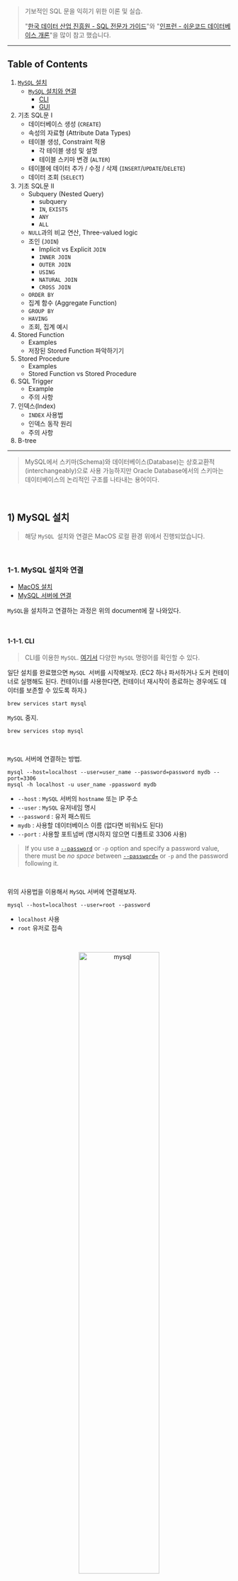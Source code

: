 > 기보적인 SQL 문을 익히기 위한 이론 및 실습. 
>
> "[한국 데이터 산업 진흥원 - SQL 전문가 가이드](https://dataonair.or.kr/db-tech-reference/d-guide/sql/)"와 "[인프런 - 쉬운코드 데이터베이스 개론](https://www.inflearn.com/course/%EB%B0%B1%EC%97%94%EB%93%9C-%EB%8D%B0%EC%9D%B4%ED%84%B0%EB%B2%A0%EC%9D%B4%EC%8A%A4-%EA%B0%9C%EB%A1%A0/dashboard)"을 많이 참고 했습니다.

---

## Table of Contents

1. [```MySQL``` 설치]()
   * [```MySQL``` 설치와 연결](https://github.com/seungki1011/Data-Engineering/blob/main/database/sql/(002)%20Using%20SQL.md#1-1-mysql-%EC%84%A4%EC%B9%98%EC%99%80-%EC%97%B0%EA%B2%B0)
     * [CLI]()
     * [GUI]()
1. 기초 SQL문 I
   * 데이터베이스 생성 (```CREATE```)
   * 속성의 자료형 (Attribute Data Types)
   * 테이블 생성, Constraint 적용
     * 각 테이블 생성 및 설명
     * 테이블 스키마 변경 (```ALTER```)
   * 테이블에 데이터 추가 / 수정 / 삭제 (```INSERT```/```UPDATE```/```DELETE```)
   * 데이터 조회 (```SELECT```)
1. 기초 SQL문 II
   * Subquery (Nested Query)
     * subquery
     * ```IN```, ```EXISTS```
     * ```ANY```
     * ```ALL```
   * ```NULL```과의 비교 연산, Three-valued logic
   * 조인 (```JOIN```)
     * Implicit vs Explicit ```JOIN```
     * ```INNER JOIN```
     * ```OUTER JOIN```
     * ```USING```
     * ```NATURAL JOIN```
     * ```CROSS JOIN```
   * ```ORDER BY```
   * 집계 함수 (Aggregate Function)
   * ```GROUP BY```
   * ```HAVING```
   * 조회, 집계 예시
1. Stored Function
   * Examples
   * 저장된 Stored Function 파악하기기 
1. Stored Procedure
   * Examples
   * Stored Function vs Stored Procedure
1. SQL Trigger
   * Example
   * 주의 사항
1. 인덱스(Index)
   * ```INDEX``` 사용법
   * 인덱스 동작 원리
   * 주의 사항
1. B-tree



---

> MySQL에서 스키마(Schema)와 데이터베이스(Database)는 상호교환적(interchangeably)으로 사용 가능하지만 Oracle Database에서의 스키마는 데이터베이스의 논리적인 구조를 나타내는 용어이다.

<br>

## 1) MySQL 설치

> 해당 ```MySQL ```설치와 연결은 MacOS 로컬 환경 위에서 진행되었습니다.

<br>

### 1-1. MySQL 설치와 연결

* [MacOS 설치](https://dev.mysql.com/doc/mysql-installation-excerpt/8.0/en/macos-installation.html)
* [MySQL 서버에 연결](https://dev.mysql.com/doc/refman/8.0/en/connecting.html)

```MySQL```을 설치하고 연결하는 과정은 위의 document에 잘 나와있다.

<br>

#### 1-1-1. CLI

> CLI를 이용한 ```MySQL```. [여기서](https://dev.mysql.com/doc/refman/8.0/en/mysql-commands.html) 다양한 ```MySQL``` 명령어를 확인할 수 있다.

일단 설치를 완료했으면 ```MySQL ```서버를 시작해보자. (EC2 하나 파서하거나 도커 컨테이너로 실행해도 된다. 컨테이너를 사용한다면, 컨테이너 재시작이 종료하는 경우에도 데이터를 보존할 수 있도록 하자.)

```
brew services start mysql 
```

```MySQL``` 중지.

```
brew services stop mysql
```

<br>

```MySQL``` 서버에 연결하는 방법.

```
mysql --host=localhost --user=user_name --password=password mydb --port=3306
mysql -h localhost -u user_name -ppassword mydb
```

* ```--host``` : ```MySQL``` 서버의 ```hostname``` 또는 IP 주소
* ```--user``` : ```MySQL``` 유저네임 명시
* ```--password``` : 유저 패스워드
* ```mydb``` : 사용할 데이터베이스 이름 (없다면 비워놔도 된다)
* ```--port``` : 사용할 포트넘버 (명시하지 않으면 디폴트로 3306 사용)

> If you use a [`--password`](https://dev.mysql.com/doc/refman/8.0/en/connection-options.html#option_general_password) or `-p` option and specify a password value, there must be *no space* between [`--password=`](https://dev.mysql.com/doc/refman/8.0/en/connection-options.html#option_general_password) or `-p` and the password following it.

<br>

위의 사용법을 이용해서 ```MySQL``` 서버에 연결해보자.

```
mysql --host=localhost --user=root --password
```

* ```localhost``` 사용
* ```root``` 유저로 접속

<br>

<p align="center">   <img src="img/mysqlconnect.png" alt="mysql" style="width: 60%;"> </p>

<p align='center'>MySQL CLI</p>

<br>

#### 1-1-2. GUI

> MySQL Workbench와 같은 GUI 툴의 사용. (DBeaver 같은 툴을 사용해도 무방하다.)
>
> GUI 툴들은 데이터베이스 시각화를 포함한 각종 다양한 기능을 제공한다.

* [MySQL Workbench 설치](https://dev.mysql.com/downloads/workbench/)

<br>

MySQL Workbench 설치 후 실행을 하면 다음과 같은 화면을 확인 할 수 있다.

<p align="center">   <img src="img/mysqlworkbench1.png" alt="mysql" style="width: 80%;"> </p>

<p align='center'>MySQL Workbench</p>

* 기존에 CLI로 만들었던 연결을 확인할 수 있다

Delete Connection으로 만들어뒀던 열결을 삭제하고 새로 만들어보자. MySQL Connection 옆의 ```+``` 버튼을 누르면 새로운 연결을 만들 수 있다.

<p align="center">   <img src="img/workbench2.png" alt="mysql" style="width: 70%;"> </p>

* 기존의 CLI로 연결했을 때 설정했던 세부내용과 동일하다
* ```Connection Name```으로 해당 연결을 특정 지을 수 있는 이름을 부여할 수 있다

<p align="center">   <img src="img/workbench4.png" alt="mysql" style="width: 70%;"> </p>

* ```Schema Name``` : 스키마(데이터베이스)의 이름
* 나머지 세부 사항은 요구 스펙에 맞춰서 설정하면 됨
  * ```Character Set``` : 텍스트 데이터를 어떻게 인코딩할 것인지 결정
  * ```Collation``` : 설정한 ```Character Set```에 의해 저장된 데이터들이 어떻게 정렬될 것인지 결정
* ```Character Set``` 이나 ```Collation```은 스키마 레벨 그리고 테이블 레벨에서도 설정할 수 있음

<br>

---

## 2) 기초 SQL문 I

> SQL문을 이용한 기본적인 데이터 처리에 대한 실습.
>
> 초반에서도 언급했던 것 처럼 MySQL에서 Schema와 Database는 상호 교환적으로 사용가능하다. 

<br>

### 2-1. 데이터베이스 생성

데이터베이스(스키마)를 생성해보자. 

```sql
CREATE SCHEMA test_company; -- test_company 라는 이름의 스키마 생성
-- CREATE DATABASE test_company;
```

생성한 데이터베이스를 사용하기 위해서 일단 현재 사용하고 있는 데이터베이스를 확인해보자.

```sql
mysql> SELECT database();
```

```
+----------+
| schema() |
+----------+
| NULL     |
+----------+
1 row in set (0.00 sec)
```

사용할 데이터베이스를 정하지 않았기 때문에 ```NULL```을 확인할 수 있다.

이제 생성했던 ```test_company```를 사용하고, 사용중인 데이터베이스를 확인하자.

```sql
mysql> USE test_company;
```

```
Database changed
```

```sql
mysql> SELECT database();
```

```
+--------------+
| schema()     |
+--------------+
| test_company |
+--------------+
1 row in set (0.00 sec)
```

<br>

데이터베이스를 삭제하고 싶은 경우.

```sql
DROP DATABASE test_company;
```

<br>

### 2-2. Attribute Data Types

MySQL에서 속성(Attribute)들이 가질 수 있는 자료형(Data Type)에 대해 알아보자.

* [MySQL Document - Data Types](https://dev.mysql.com/doc/refman/8.0/en/data-types.html)

<br>

<p align="center">   <img src="img/mysqldatatypes1.jpg" alt="mysql" style="width: 70%;"> </p>

<p align='center'>https://www.mysqltutorial.org/mysql-basics/mysql-data-types</p>

MySQL에서는 대략적으로 다음과 같이 데이터를 분류할 수 있다. 

1. 숫자형 (Numeric Data Types)
   * 정수
     * 위의 표에서 ```TINYINT```~ ```BIGINT```
   * 부동 소수점 방식 (Floating Point)
     * 실수 저장에 사용
     * 고정 소수점에 비해 덜 정확하다
     * ```FLOAT```, ```DOUBLE``` 또는 ```DOUBLE PRECISION```
   * 고정 소수점 방식 (Fixed Point)
     * 실수를 정확하게 저장할 때 사용
     * ```DECIMAL``` 또는 ```NUMERIC```
     * 예) ```DECIMAL(8,2)``` => ```[-999999.99 ~ 999999.99]```
     * 총 8개의 digit, 2개는 소수점(decimal)을 위해 예약
2. 문자형 (String Data Types)
   * 고정 크기 문자열
     * ```CHAR(n)``` 
     * 저장될 문자열의 길이가 최대 길이보다 작으면 나머지를 space로 채워서 저장
   * 가변 크키 문자열
     * ```VARCHAR(n)```
     * 저장될 문자열의 길이 만큼만 저장
   * 사이즈가 큰 문자열
     * ```TINYTEXT``` ~ ```LONGTEXT```
   * ```BLOB```의 경우 아무런 인코딩 없이 raw binary data(byte-string)를 저장하고 싶으면 사용
3. 날짜와 시간 (Date & Time Data Types)
   * ```DATE``` ~ ```TIME```
   * ```TIMESTAMP```의 경우 time-zone이 반영됨

<br>

> Data Type의 경우 DBMS간에 사용하는 명칭이 다를 수 있다. 가령 MySQL의 경우 ```DECIMAL```과 ```NUMERIC```을 동일하게 사용한다.

<br>

### 2-3. 테이블 생성, Constraint 적용

이제 테이블에 대한 스키마를 대략적으로 정하고 테이블을 생성해보자.

<p align="center">   <img src="img/dbtable.png" alt="mysql" style="width: 70%;"> </p>

<p align='center'>사용할 테이블</p>

<br>

먼저 ```DEPARTMENT``` 테이블을 생성하고 해당 제약(constraint)들을 살펴보자.

```mysql
CREATE TABLE DEPARTMENT (
	id INT, 
	name VARCHAR(20) NOT NULL UNIQUE, -- NOT NULL과 UNIQUE 제약 적용
  leader_id INT, 
  PRIMARY KEY (id) -- id를 PK로 지정
);
```

* ```UNIQUE``` : ```UNIQUE```로 지정된 속성(attribute)은 중복된 값을 가질 수 없음 (```NULL``` 중복을 허용하는 경우는 있음, RDBMS 마다 다름)
* ```NOT NULL``` : ```NOT NULL```로 지정된 attribute는 ```NULL```을 값으로 가질 수 없다

<br>

다음으로 ```EMPLOYEE``` 테이블을 생성하자.

```mysql
CREATE TABLE EMPLOYEE (
	id INT,
	name VARCHAR(30) NOT NULL,
	birth_date DATE,
	sex CHAR(1) CHECK(sex IN ('M', 'F')), -- 성별은 무조건 M 또는 F
	POSITION VARCHAR(10),
	salary INT DEFAULT 50000000, 
	dept_id INT,
	PRIMARY KEY (id),
  -- dept_id는 DEPARTMENT의 id를 참조
  -- DEPARTMENT의 id(참조값)을 삭제하는 경우 참조하던 FK 값을 NULL로 변경
  -- 참조값을 변경하는 경우 똑같이 업데이트한 값으로 변경
	FOREIGN KEY (dept_id) REFERENCES DEPARTMENT(id) ON DELETE SET NULL ON UPDATE CASCADE,
	CHECK (salary >= 50000000) -- 최소 연봉을 5000만으로 
);
```

* ```DEFAULT``` : attribute의 디폴트(기본) 값을 정의할 때 사용
  * 새로운 튜플(tuple, row)를 저장할 때 해당 attribute에 대한 값이 없으면 디폴트 값으로 저장
* ```CHECK``` 제약은 attribute의 값을 제한하고 싶을 때 사용
* ```FOREIGN KEY``` (Referential Integrity Constraint) : attribute가 다른 테이블의 PK 또는 유니크키(unique key)를 참조할 때 사용 
  * 참조하고 있던 값이 삭제(delete)또는 업데이트(update) 될때 FK를 어떻게 처리할 것인지 지정할 수 있는 옵션들이 있다
  * ```CASCADE``` : 참조값의 삭제/변경을 그대로 반영
  * ```SET NULL``` : 참조값이 삭제/변경 시 ```NULL```로 변경
  * ```RESTRICT``` : 참조값이 삭제/변경되는 것을 금지
  * ```NO ACTION```: MySQL에서는 ```RESTRICT```와 동일
    * 표준 SQL 스펙에서는 비슷
  * ```SET DEFAULT``` : 참조값이 삭제/변경 시 설정한 디폴트 값으로 변경
    * MySQL에서는 지원하지 않음

<br>

Constraint에는 이름을 명시할 수 있음. 제약에 이름을 붙이면 어떤 제약을 위반했는지 쉽게 파악이 가능함. 예를 들어 다음과 같이 제약에 이름을 붙여보자.

```mysql
CREATE TABLE TEST (
	age INT CONSTRAINT age_over_19 CHECK (age > 19)
);
```

* ```age```가 19를 넘었는지 확인하는 ```CHECK```제약에 ```age_over_19```이라는 이름을 붙임
* 제약을 위반하는 경우 ```CHECK constraint 'age_over_19' is violated```
* 제약 이름을 생략해서 사용하는 경우  ```CHECK constraint 'test_chk_1' is violated``` 처럼 이름이 직관적이지 않아서 위반한 제약을 파악하기가 상대적으로 어렵다

> 참고로 ```SHOW CREATE TABLE table_name;```을 통해서 ```table_name```이라는 테이블의 여러가지 정보를 확인할 수 있다.

<br>

이제 ```PROJECT``` 테이블을 생성해보자.

```mysql
CREATE TABLE PROJECT (
	id INT,
	name VARCHAR(20) NOT NULL UNIQUE,
	leader_id INT,
	start_date DATE,
	end_date DATE,
	PRIMARY KEY (id),
  -- leader_id는 EMPLOYEE의 id 참조
	FOREIGN KEY (leader_id) REFERENCES EMPLOYEE(id) ON DELETE SET NULL ON UPDATE CASCADE,
	CHECK (start_date < end_date) -- 시작 날짜는 끝 날짜보다 항상 먼저
);
```

<br>

```WORKS_ON``` 테이블을 생성해보자.

```mysql
CREATE TABLE WORKS_ON (
	empl_id INT,
	proj_id INT,
	PRIMARY KEY (empl_id, proj_id),
	FOREIGN KEY (empl_id) REFERENCES EMPLOYEE(id) ON DELETE CASCADE ON UPDATE CASCADE,
	FOREIGN KEY (proj_id) REFERENCES PROJECT(id) ON DELETE CASCADE ON UPDATE CASCADE
);
```

```
+------------------------+
| Tables_in_test_company |
+------------------------+
| DEPARTMENT             |
| EMPLOYEE               |
| PROJECT                |
| WORKS_ON               |
+------------------------+
4 rows in set (0.00 sec)
```

<br>

테이블 생성당시 ```DEPARTMENT```→```EMPLOYEE``` →```PROJECT``` →```WORKS_ON``` 순서로 생성하였다. 이떄 ```DEPARTMENT```의 ```leader_id```에 FK를 설정하지 못했기 때문에 FK를 사용하도록 ```DEPARTMENT``` 테이블의 스키마를 변경해야한다.

```mysql
ALTER TABLE DEPARTMENT ADD FOREIGN KEY (leader_id) -- leader_id에 대해서 FK 추가
REFERENCES EMPLOYEE(id) -- EMPLOYEE의 id 참조
ON UPDATE CASCADE -- 참조값이 업데이트 되면 똑같이 업데이트
ON DELETE SET NULL; -- 참조값이 삭제되면 NULL로 변경
```

* ```ALTER TABLE```에는 ```ADD FOREIGN KEY``` 외에도 다양한 유형의 스키마 변경이 가능하다.
* [MySQL Document 확인](https://dev.mysql.com/doc/refman/8.0/en/alter-table.html#alter-table-options)

> 프로덕션(Production)이나 다른 서비스 또는 파이프라인에서 사용중인 테이블의 스키마(Schema)를 변경하는 것이 어떤 영향을 미치는지 충분히 검토한 후에 진행되어야 함.
>
> 추가로  테이블 삭제는 ```DROP TABLE table_name;```

<br>

### 2-4. 테이블에 데이터 추가 / 수정 / 삭제

> 생성했던 테이블에 데이터를 추가 / 수정 / 삭제하는 과정을 다룬다.

<br>

#### 2-4-1. 추가(```INSERT```)

```EMPLOYEE``` 테이블에 데이터를 추가해보자. 

```mysql
/* 
 * 현재 DEPARTMENT 테이블에 아무 데이터도 없기 때문에 일단 FK에 해당하는 dept_id는 null값으로 설
 */
INSERT INTO EMPLOYEE 
	VALUES (1, 'MESSI', '1987-02-01', 'M', 'DEV_BACK', 100000000, null);

/*
 * 유니크한 값이 중복되지 않도록 주의
 * CHECK 제약에 의해 연봉은 5000만원 이상으로 입력해야
 * SHOW CREATE TABLE EMPLOYEE; 를 통해서 EMPLOYEE 테이블의 정보 확인 가능 
 */
INSERT INTO EMPLOYEE 
	VALUES (2, 'JANE', '1996-05-05', 'F', 'DSGN', 90000000, null);
```

<br>

이번에는 다른 방식으로 데이터를 추가해보자.

```mysql
-- 입력하고 싶은 attribute와 그 순서를 정할 수 있다
INSERT INTO EMPLOYEE (name, birth_date, sex, POSITION, id) -- dept_id와 salary 없이 입력
	VALUES ('JENNY', '2000-10-12', 'F', 'DEV_BACK', 3); -- 위에서 정한 attribute 순서와 동일하게 입력
```

<br>

한번에 여러개의 데이터를 추가하고 싶으면 다음과 같이 입력할 수 있다.

```mysql
INSERT INTO EMPLOYEE VALUES
	(4, 'BROWN', '1996-03-13', 'M', 'CEO', 120000000, null),
	(5, 'DINGYO', '1990-11-05', 'M', 'CTO', 120000000, null),
	(6, 'JULIA', '1986-12-11', 'F', 'CFO', 120000000, null),
	(7, 'MBAPPE', '1993-06-17', 'F', 'DSGN', 80000000, null),
	(8, 'HEUNGMIN', '1999-10-22', 'M', 'DEV_FRONT', 65000000, null),
	(9, 'HENRY', '1982-05-20', 'M', 'HR', 82000000, null),
	(10, 'NICOLE', '1991-03-26', 'F', 'DEV_FRONT', 90000000, null),
	(11, 'SUZANNE', '1993-03-23', 'F', 'PO', 75000000, null),
	(12, 'CURRY', '1998-01-15', 'M', 'PLN', 85000000, null),
	(13, 'JISUNG', '1989-07-07', 'M', 'PO', 90000000, null),
	(14, 'SAM', '1992-08-04', 'M', 'DEV_INFRA', 70000000, null);
	(15, 'NEIMAR', '1987-01-03', 'M', 'HR', 70000000, null);
```

<br>

지금까지 입력했던 데이터를 조회해보자.

```mysql
SELECT * FROM EMPLOYEE;
```

```
+----+----------+------------+------+-----------+-----------+---------+
| id | name     | birth_date | sex  | POSITION  | salary    | dept_id |
+----+----------+------------+------+-----------+-----------+---------+
|  1 | MESSI    | 1987-02-01 | M    | DEV_BACK  | 100000000 |    NULL |
|  2 | JANE     | 1996-05-05 | F    | DSGN      |  90000000 |    NULL |
|  3 | JENNY    | 2000-10-12 | F    | DEV_BACK  |  50000000 |    NULL |
|  4 | BROWN    | 1996-03-13 | M    | CEO       | 120000000 |    NULL |
... 공간 때문에 생략
| 13 | JISUNG   | 1989-07-07 | M    | PO        |  90000000 |    NULL |
| 14 | SAM      | 1992-08-04 | M    | DEV_INFRA |  70000000 |    NULL |
+----+----------+------------+------+-----------+-----------+---------+
14 rows in set (0.03 sec)
```

<br>

이제 나머지 테이블들의 데이터도 추가해보자.

```mysql
-- DEPARTMENT 테이블
INSERT INTO DEPARTMENT VALUES
	(1001, 'headquarter', 4),
	(1002, 'HR', 15),
	(1003, 'development', 14),
	(1004, 'design', 2),
	(1005, 'product', 13);
	
-- PROJECT 테이블
INSERT INTO PROJECT VALUES
	(2001, '쿠폰 서비스 개발', 13, '2022-03-10', '2022-07-09'),
	(2002, '백엔드 리펙토링', 13, '2022-01-23', '2022-03-23'),
	(2003, '홈페이지 UI 개선', 11, '2022-05-09', '2022-06-11');
	
-- WORKS_ON 테이블
INSERT INTO WORKS_ON VALUES
	(5,2001),(13, 2001),(1, 2001),
	(2, 2001),(4, 2001),(10, 2001),
  (1, 2002),(2, 2002),(6, 2002),
	(11, 2002),(3, 2003),(7, 2003),
	(8, 2003),(9, 2003),(10, 2003),
	(12, 2003);
```

<br>

#### 2-4-2. 수정(```UPDATE```)

테이블의 데이터를 수정해보자. 먼저 ```EMPLOYEE``` 테이블의 ```dept_id```의 ```null```값을 업데이트 해보자.

```EMPLOYEE(id)```가 1인 ```MESSI```는 development 부서 소속 → ```DEPARTMENT(id)```는 1003 

```mysql
/*
 * SET를 통해서 어떤 attribute를 어떤 값으로 설정할 것인지 지정
 * WHERE를 통해서 무엇을 업데이트 할 것인지 조건(condition) 명시
 * MESSI를 업데이트 하기 위해서 id = 1로  
 */
UPDATE EMPLOYEE SET dept_id = 1003 WHERE id = 1;
```

성공적으로 변경되었는지 확인해보자.

```mysql
SELECT * FROM EMPLOYEE WHERE id = 1;
```

```
+----+-------+------------+------+----------+-----------+---------+
| id | name  | birth_date | sex  | POSITION | salary    | dept_id |
+----+-------+------------+------+----------+-----------+---------+
|  1 | MESSI | 1987-02-01 | M    | DEV_BACK | 100000000 |    1003 |
+----+-------+------------+------+----------+-----------+---------+
1 row in set (0.02 sec)
```

<br>

이번에는 개발(development)팀의 ```salary```를 두 배로 인상하는 경우를 살펴보겠다.

```mysql
UPDATE EMPLOYEE
SET salary = salary * 2
WHERE dept_id = 1003;
```

```salary``` 인상 전

```
+----+----------+------------+------+-----------+-----------+---------+
| id | name     | birth_date | sex  | POSITION  | salary    | dept_id |
+----+----------+------------+------+-----------+-----------+---------+
|  1 | MESSI    | 1987-02-01 | M    | DEV_BACK  | 100000000 |    1003 |
|  3 | JENNY    | 2000-10-12 | F    | DEV_BACK  |  50000000 |    1003 |
|  8 | HEUNGMIN | 1999-10-22 | M    | DEV_FRONT |  65000000 |    1003 |
| 10 | NICOLE   | 1991-03-26 | F    | DEV_FRONT |  90000000 |    1003 |
| 14 | SAM      | 1992-08-04 | M    | DEV_INFRA |  70000000 |    1003 |
+----+----------+------------+------+-----------+-----------+---------+
```

```salary``` 인상 후

```
+----+----------+------------+------+-----------+-----------+---------+
| id | name     | birth_date | sex  | POSITION  | salary    | dept_id |
+----+----------+------------+------+-----------+-----------+---------+
|  1 | MESSI    | 1987-02-01 | M    | DEV_BACK  | 200000000 |    1003 |
|  3 | JENNY    | 2000-10-12 | F    | DEV_BACK  | 100000000 |    1003 |
|  8 | HEUNGMIN | 1999-10-22 | M    | DEV_FRONT | 130000000 |    1003 |
| 10 | NICOLE   | 1991-03-26 | F    | DEV_FRONT | 180000000 |    1003 |
| 14 | SAM      | 1992-08-04 | M    | DEV_INFRA | 140000000 |    1003 |
+----+----------+------------+------+-----------+-----------+---------+
```

<br>

이번에는 프로젝트 ID 2002에 참여한 임직원 의 연봉(```salary```)을 두 배로 인상하는 경우를 보자.

```mysql
UPDATE EMPLOYEE, WORKS_ON -- 연관된 두 테이블 
SET salary = salary * 2
WHERE empl_id AND proj_id = 2002; -- empl_id가 두 테이블의 연결고리 역할
-- 더 직관적으로 표현하고 싶으면 아래와 같이 사용 가능
WHERE EMPLOYEE.id = WORKS_ON.empl_id and proj_id = 2002;
```

<br>

#### 2-4-3. 삭제(```DELETE```)

테이블의 데이터를 삭제해보자. ```NICOLE```이라는 이름의 사원이 퇴사하는 상황이다. 이 경우 ```EMPLOYEE``` 테이블에서 ```NICOLE```을 삭제해야한다. 또한 ```NICOLE```은 프로젝트 2001과 2003에 참여하고 있다.

```mysql
DELETE FROM EMPLOYEE WHERE id = 10; -- NICOLE의 id는 10
```

* ```NICOLE```을 삭제하는 과정에서 ```WORKS_ON``` 테이블의 데이터도 삭제해줄 필요가 없다. FK를 설정하면서 CASCADE 옵션을 줬기 때문에, ```EMPLOYEE``` 테이블에서 ```NICOLE```이 삭제되는 과정에서 ```WORKS_ON``` 테이블에서 ```NICOLE```에 대한 정보도 삭제되었기 때문이다.

<br>

이번에는 프로젝트 2001과 2002에 참여하고 있는 ```JANE```이 2002 프로젝트에서 빠지도록 삭제하는 작업을 해볼것이다. 

```mysql
/*
 * proj_id <> 2001는 2001 프로젝트를 제외한 모든 프로젝트 삭제
 * <> 대신 != 사용 가능
 */
DELETE FROM WORKS_ON WHERE empl_id = 2 AND proj_id <> 2001;
```

* ```WHERE```절 없이 삭제하는 경우 모든 데이터 삭제 (조심하자!)
* ```<>```는 ```!=``` 으로 대체 가능하다 (```<>```는 not equal to 로 생각하면 편하다)

<br>

### 2-5. 데이터 조회 (```SELECT```)

이번에는 테이블에 존재하는 데이터를 조회하는 방법에 대해서 알아보자. ```EMPLOYEE(id)```가 7인 임직원의 ```name```과 ```position```을 조회해보자.

```mysql
SELECT name, position FROM EMPLOYEE WHERE id = 7;
```

```
+--------+----------+
| name   | position |
+--------+----------+
| MBAPPE | DSGN     |
+--------+----------+
```

* 조회에는 ```SELECT```라는 키워드 사용
* ```WHERE```로 명시한 조건을 selection condition라고 함 (```id = 7```)
* 관심있어하는 attribute들을 project attribute라고 함 (```name, position```)

<br>

이번에는 프로젝트 2002의 리더를 맡고 있는 임직원의 ```id```, ```name```, ```position```을 조회해보자.

```mysql
SELECT e.id, e.name, e.position -- PROJECT 테이블의 id와 name과 구별하기 위해서 EMPLOYEE를 통해서 접근 
FROM PROJECT p, EMPLOYEE e -- alias 설정
WHERE p.id = 2002 AND p.leader_id = e.id;
```

```
+----+--------+----------+
| id | name   | position |
+----+--------+----------+
| 13 | JISUNG | PO       |
+----+--------+----------+
```

* attribute의 이름이 테이블 마다 동일하면 충돌나지 않게 구분해야한다 (ambiguous하면 안됨)
* ```FROM PROJECT p, EMPLOYEE e``` 처럼 테이블에 alias를 설정해서 사용가능하다
  * ```FROM PROJECT AS p, EMPLOYEE AS e``` 처럼 ```AS``` 키워드를 붙여도 되고, 생략해도 된다
* ```AS```로 별칭(alias)을 붙이는 것은 테이블, 속성(attribute) 전부 가능하다

위의 과정을 설명해보자면, 우리가 현재 관심가지고 있는 것은 일단 프로젝트 2002의 ```leader_id``` 이다. 이때 ```PROJECT``` 테이블에는 임직원의 세부 데이터가 존재하지 않기 때문에, ```leader_id```를 FK로 해서 ```EMPLOYEE``` 테이블의 ```id```를 참조 해야한다. 이를 통해서 프로젝트 2002의 ```leader_id```인 13을 통해서 ```EMPLOYEE``` 13번인 ```JISUNG```의 ```name```과 ```position```을 조회할 수 있다.

<br>

이번에는 디자이너(```DSGN```)들이 참여하고 있는 프로젝트 id와 ```name```을 조회해보자.

```mysql
SELECT p.id, p.name
FROM PROJECT p, EMPLOYEE e, WORKS_ON w
WHERE e.position = 'DSGN' AND e.id = w.empl_id  AND w.proj_id = p.id;
```

```
+------+-------------------------+
| id   | name                    |
+------+-------------------------+
| 2001 | 쿠폰 서비스 개발           |
| 2003 | 홈페이지 UI 개선           |
| 2003 | 홈페이지 UI 개선           |
+------+-------------------------+
```

* 조회하려는 것 : ```DSGN```이 참여하는 프로젝트의 ```proj_id```와 ```name```
* ```EMPLOYEE``` 테이블 → ```WORKS_ON``` 테이블 → ```PROJECT``` 테이블 
* 여기서 ```WORKS_ON``` 테이블이 중간의 연결고리 역할을 한다

<br>

위에서 프로젝트 ```name```들을 조회하면 중복되는 경우 중복되어서 표시된다는 것을 알 수 있다. 중복되어 조회되는 것을 방지하기 위해서 ```DISTINCT``` 키워드를 사용해볼 수 있다. 

```mysql
SELECT DISTINCT p.id, p.name -- 기존의 조회에 DISTINCT 키워드를 붙이면 된다
FROM PROJECT p, EMPLOYEE e, WORKS_ON w
WHERE e.position = 'DSGN' AND e.id = w.empl_id  AND w.proj_id = p.id;
```

```
+------+-------------------------+
| id   | name                    |
+------+-------------------------+
| 2001 | 쿠폰 서비스 개발           |
| 2003 | 홈페이지 UI 개선           |
+------+-------------------------+
```

중복되어서 조회되는 튜플이 제외된 것을 볼 수 있다.

<br>

이번에는 이름이 'N'으로 시작하거나 'N'으로 끝나는 임직원들의 ```name```을 조회 해보자.

```mysql
SELECT name
FROM EMPLOYEE
WHERE name LIKE 'N%' OR name LIKE '%N'; -- N으로 시작하거나 N으로 끝나는 name
```

```
+----------+
| name     |
+----------+
| BROWN    |
| HEUNGMIN |
| NEIMAR   |
+----------+
```

* ```%``` : 스트링 패턴에서 와일드카드(wildcard)로 쓰임

<br>

이번에는 ```LIKE``` 키워드를 사용해서 이름에 'NG'가 들어가는 임직원들의 ```name```을 조회 해보자.

```mysql
SELECT name
FROM EMPLOYEE
WHERE name LIKE '%NG%';
```

```
+----------+
| name     |
+----------+
| DINGYO   |
| HEUNGMIN |
| JISUNG   |
+----------+
```

<br>

이번에는 'J'로 시작하면서, 총 4 글자의 이름을 가지는 임직원들의 ```name```을 조회 해보자.

```mysql
SELECT name
FROM EMPLOYEE
WHERE name LIKE 'J___'; -- J로 시작하고 뒤에 3글자가 오는 name
```

```
+------+
| name |
+------+
| JANE |
+------+
```

* ```_```(underscore) : 언더스코어는 한 글자 의미 

<br>

다음은 ```%```나 ```_``` 를 특별한 의미로 사용하는 것이 아니라 문자 그대로 조회하고 싶은 경우이다. ```%```로 시작하거나 ```_```로 끝나는 프로젝트를 검색하는 방법은 다음과 같다. 

```mysql
SELECT name FROM PROJECT WHERE name LIKE '\%%' or name LIKE '%\_'
```

* 문자 그대로 사용하고 싶은 특수문자 앞에 ```\```(backslash)를 붙여서 사용하면 됨.

>  지금까지 살펴본 것 처럼 ```LIKE``` 키워드는 스트링(String)의 패턴 매칭(Pattern Matching)에 사용

<br>

이번에는 ```EMPLOYEE(id)```가 1인 임직원의 모든 attribute를 조회 해보자.

```mysql
SELECT * FROM EMPLOYEE WHERE id = 1; -- 원래 attribute의 자리에 * 사용
```

```
+----+-------+------------+------+----------+-----------+---------+
| id | name  | birth_date | sex  | POSITION | salary    | dept_id |
+----+-------+------------+------+----------+-----------+---------+
|  1 | MESSI | 1987-02-01 | M    | DEV_BACK | 400000000 |    1003 |
+----+-------+------------+------+----------+-----------+---------+
```

* 원래 알고 싶었던 attribute의 자리에 ```*```(asterisk)를 사용해서 모든 attribute를 조회 가능
* 두 개의 테이블에 대해 ```*```를 사용하게 되면 두 개의 테이블의 모든 attribute를 조회하기 때문에 조심

<br>

> 1. ```SELECT```로 조회할 때 조건을 포함해서 조회하는 경우, 이 조건들과 관련된 attribute들에 인덱스(index)가 걸려있어야 함. 그렇지 않은 경우 데이터가 많으면 많아질수록 조회 속도가 느려짐
> 2. ```WHERE```절 없이 ```SELECT```를 사용하게 되면 테이블에 있는 모든 튜플들을 반환한다. 

<br>

---

## 3) 기초 SQL문 II

> Subquery 부터 집계(Aggregation)하는 것 까지 조금 더 복잡한 데이터 처리를 하는 경우.

<br>

### 3-1. Subquery (Nested Query)

Subquery를 통해서 조금 더 복잡한 쿼리를 작성해보자.

```EMPLOYEE(id)```가 14인 임직원 보다 ```birth_date```가 빠른 임직원의 ```id```, ```name```, ```birthdate```를 조회 해보자.

```mysql
-- 1. 첫 번째 쿼리 
SELECT birth_date FROM EMPLOYEE WHERE id = 14; -- 결과는 1992-08-04가 나온다 

-- 2. 두 번째 쿼리
SELECT id, name, birth_date FROM EMPLOYEE
WHERE birth_date < '1992-08-04'; -- 첫 번째 쿼리에서 나온 결과를 직접 입력해서 사용하고 있음

-- 3. Subquery를 이용하는 경우
SELECT id, name, birth_date FROM EMPLOYEE
WHERE birth_date < (
	SELECT birth_date FROM EMPLOYEE WHERE id = 14 -- (subquery) 기존의 첫 번째 쿼리를 ()안에 기술한다
);
```

```
+----+--------+------------+
| id | name   | birth_date |
+----+--------+------------+
|  1 | MESSI  | 1987-02-01 |
|  5 | DINGYO | 1990-11-05 |
|  6 | JULIA  | 1986-12-11 |
|  9 | HENRY  | 1982-05-20 |
| 13 | JISUNG | 1989-07-07 |
| 15 | NEIMAR | 1987-01-03 |
+----+--------+------------+
```

* 여기서 subquery는 inner query 또는 nested query라고도 불리며, ```()``` 안에 기술한다
* outer query는 subquery를 포함하고 있는 query (subquery를 감싸고 있는 쿼리로 생각하면 편한다)

<br>

이번에는 ```id```가 1인 임직원과 같은 부서(```dept_id```) 같은 성별(```sex```)인 임직원들의 ```id```, ```name```, ```position```을 조회 해보자.

```mysql
SELECT id, name, position
FROM EMPLOYEE
WHERE (dept_id, sex) = (
	SELECT dept_id, sex 
	FROM EMPLOYEE
	WHERE id = 1
);
```

```
+----+----------+-----------+
| id | name     | position  |
+----+----------+-----------+
|  1 | MESSI    | DEV_BACK  |
|  8 | HEUNGMIN | DEV_FRONT |
| 14 | SAM      | DEV_INFRA |
+----+----------+-----------+
```

<br>

#### 3-1-2. ```IN```, ```EXISTS```

이번에는 ```id```가 2인 임직원과 같은 프로젝트에 참여한 임직원들의 ```id```를 조회 해보자. 

```mysql
-- 1. id가 2인 임직원이 참여한 프로젝트를 조회해보자
SELECT proj_id FROM WORKS_ON WHERE empl_id = 2; -- 2001, 2003이 조회된다 

-- 2. 이제 2001, 2003 프로젝트에 참여한 임직원들의 id를 조회해보자 
SELECT DISTINCT empl_id FROM WORKS_ON -- 중복을 제거하기 위해 DISTINCT 사용 
WHERE empl_id != 2 AND proj_id IN (2001, 2003);
/*
 * proj_id IN (2001, 2003)는 원래
 * (proj_id = 2001 OR proj_id = 2003)으로 구했다 
 */ 

-- 3. 위의 두 쿼리를 subquery로 구현 (합치면 됨)  
SELECT DISTINCT empl_id FROM WORKS_ON
WHERE empl_id != 2 AND proj_id IN ( -- outer query의 empl_id와 proj_id는 outer query의 WORKS_ON 참조
	SELECT proj_id FROM WORKS_ON WHERE empl_id = 2 -- subquery의 empl_id는 해당 쿼리안의 WORKS_ON 참조
);

-- 4. 3의 subquery안에 subquery를 이용
-- 구한 임직원들의 id를 통해 해당 임직원들의 id, name을 조회
SELECT id, name
FROM EMPLOYEE
WHERE id IN (
	SELECT DISTINCT empl_id FROM WORKS_ON
	WHERE empl_id != 2 AND proj_id IN (
		SELECT proj_id FROM WORKS_ON WHERE empl_id = 2
	)
);

-- 5. WHERE절 대신 FROM절에 사용하는 subquery (4와 결과는 똑같음)
SELECT id, name
FROM EMPLOYEE,
	(
		SELECT DISTINCT empl_id FROM WORKS_ON
		WHERE empl_id != 2 AND proj_id IN (
			SELECT proj_id FROM WORKS_ON WHERE empl_id = 2
		)
	) AS DISTINCT_E -- 위의 subquery의 결과를 가상의 테이블 DISTINCT_E로 설정 
	-- FROM EMPLOYEE, (subquery) AS DISTINCT_E 같은 형태로 생각하면 됨 
WHERE EMPLOYEE.id = DISTINCT_E.empl_id; 
```

```
+---------+
| empl_id |
+---------+
|       1 |
|       4 |
... 생략
|       9 |
|      12 |
+---------+
```

```
+----+----------+
| id | name     |
+----+----------+
|  1 | MESSI    |
|  4 | BROWN    |
... 생략
|  9 | HENRY    |
| 12 | CURRY    |
+----+----------+
```

* ```v IN (v1, v2, v3..)```:  ```v```가 ```(v1, v2, v3..)```와 하나라도 값이 같으면 ```TRUE``` 반환 
* ```v NOT IN (v1, v2, v3..)```:  ```v```가 ```(v1, v2, v3..)```와 모든 값이 다르면 ```TRUE``` 반환 
* unqualified attribute가 참조하는 테이블은 해당 attribute가 사용된 쿼리를 포함해서 그 쿼리에 바깥쪽으로 존재하는 모든 쿼리 중에 해당 attribute를 가지는 가장 가까운 테이블을 참조

<br>

이번에는 ```IN``` 대신 ```EXISTS``` 키워드를 사용해서 ```id```가 7 또는 12인 임직원이 참여한 프로젝트의 ```proj_id```, ```name```을 조회해보자.

```mysql
-- 1. EXISTS를 사용하는 경우
SELECT p.id, p.name
FROM PROJECT p -- 우리가 관심 가지는 것은 PROJECT 테이블
WHERE EXISTS ( -- EXISTS : 하나라도 존재하면 TRUE 반환
	SELECT * 
	FROM WORKS_ON w
	WHERE w.proj_id = p.id AND w.empl_id IN (7, 12) -- 프로젝트가 WORKS_ON 테이블에 존재하고 참여한 임직원 id가 7 또는 12인 튜플이 존재하면(EXISTS) 해당 프로젝트 선택
);

-- 2. IN을 사용하는 경우 
SELECT p.id, p.name
FROM PROJECT p 
WHERE id IN ( 
	SELECT w.proj_id
	FROM WORKS_ON w
	WHERE w.empl_id IN (7, 12)
);
```

* ```EXISTS``` : subquery의 결과가 최소 하나의 튜플이라도 가지고 있다면 ```TRUE```반환
* ```NOT EXISTS``` : subquery의 결과가 단 하나의 튜플이라도 없다면 ```TRUE```반환
* subquery가 바깥쪽 쿼리의 attribute를 참조하면 correlated subquery라고 부른다
  * 위의 예시의 경우 ```p.id```가 outer query의 ```Project```를 참조하고 있기 때문에 해당 subquery는 correlated subquery

<br>

이번에는 ```NOT EXISTS```를 활용해보자. 2000년대생이 없는 부서의 ```DEPARTMENT(id)```와 ```name```을 조회하자.

```mysql
SELECT d.id, d.name
FROM DEPARTMENT d 
WHERE NOT EXISTS ( -- 2000년생이 하나라도 없는 경우 TRUE 반환되면서 해당 부서 선택 
	SELECT *
	FROM EMPLOYEE e 
	WHERE e.dept_id = d.id AND e.birth_date >= '2000-01-01'
);
```

```
+------+-------------+
| id   | name        |
+------+-------------+
| 1004 | design      |
| 1001 | headquarter |
| 1002 | HR          |
| 1005 | product     |
+------+-------------+
```

* 해당 쿼리도 ```NOT EXISTS``` 대신 ```NOT IN```을 사용해서 구현할 수 있다

<br>

#### 3-1-3. ```ANY```

이번에는 ```ANY```라는 키워드를 사용해서 리더보다 높은 연봉을 받는 부서원을 가진 ```leader_id```, ```name```, ```salary``` 그리고 부서명(```DEPARTMENT(name)```)을 조회하자.

```mysql
-- 1. ANY를 사용해보자
SELECT e.id, e.name, e.salary, d.name -- 일단 EMPLOYEE 테이블에서 id, name, salary 등을 찾고 있음
FROM DEPARTMENT d, EMPLOYEE e 
WHERE d.leader_id = e.id AND e.salary < ANY ( 
	SELECT salary 
	FROM EMPLOYEE e2
	WHERE e2.id != d.leader_id AND e2.dept_id = e.dept_id -- 리더외의 부서원이 필요함, 속성이 참조하는 테이블을 잘 파악하자
);

-- 2. 리더보다 높은 연봉을 받는 부서원의 해당 부서에서 최고 연봉을 추가로 조회
SELECT e.id, e.name, e.salary, d.name, 
	(
		SELECT MAX(salary)
		FROM EMPLOYEE
		WHERE dept_id = e.dept_id
	) AS dept_max_salary -- 기존 1에서 해당 subquery만 추가, 해당 부서의 최고 연봉을 dept_max_salary로 별칭
FROM DEPARTMENT d, EMPLOYEE e 
WHERE d.leader_id = e.id AND e.salary < ANY ( 
	SELECT salary 
	FROM EMPLOYEE e2
	WHERE e2.id != d.leader_id AND e2.dept_id = e.dept_id 
);	
```

```
+----+--------+-----------+-------------+
| id | name   | salary    | name        |
+----+--------+-----------+-------------+
| 15 | NEIMAR |  70000000 | HR          |
| 14 | SAM    | 280000000 | development |
+----+--------+-----------+-------------+
```

```
+------+--------+-----------+-------------+-----------------+
| id   | name   | salary    | name        | dept_max_salary |
+------+--------+-----------+-------------+-----------------+
|   15 | NEIMAR |  70000000 | HR          |       164000000 |
|   14 | SAM    | 280000000 | development |       400000000 |
+------+--------+-----------+-------------+-----------------+
```

* ```v {비교연산자} ANY (subquery)``` : subquery가 반환한 결과들 중에 단 하나라도 ```v```와의 비교연산이 ```TRUE```라면 ```TRUE``` 반환
* ```ANY``` 대신 ```SOME``` 사용 가능

<br>

#### 3-1-4. ```ALL```

이번에는 ```ALL```이라는 키워드를 사용해서 ```id```가 2인 임직원과 한번도 같은 프로젝트에 참여하지 못한 임직원들의 ```id```, ```name```, ```position```을 조회하자.

```mysql
SELECT DISTINCT e.id, e.name, e.position
FROM EMPLOYEE e, WORKS_ON w
WHERE e.id = w.empl_id AND w.proj_id != ALL ( -- w.proj.id 가 그 어떤과도 같지 않다면 조건이 TRUE가 됨
	SELECT proj_id 
	FROM WORKS_ON
	WHERE empl_id = 2
);
```

```
+----+---------+----------+
| id | name    | position |
+----+---------+----------+
|  1 | MESSI   | DEV_BACK |
|  6 | JULIA   | CFO      |
| 11 | SUZANNE | PO       |
+----+---------+----------+
```

* ```v {비교 연산자} ALL (subquery)``` : subquery가 반환한 결과들과 ```v```와의 비교 연산이 모두 ```TRUE```라면 ```TRUE```반환 

<br>

### 3-2. ```NULL```과의 비교 연산, Three-valued logic

SQL에서 ```NULL```이 가지는 의미가 뭔지 일단 알아보자.

>1. Unknown (알려지지 않음)
>2. Unavailable or withheld (이용 불가)
>3. Not applicable (적용 불가)

<br>

```NULL```로 처리된 값은 같거나 다르다와 같은 비교 연산을 사용하면 안된다.

```mysql
SELECT id FROM EMPLOYEE WHERE birth_date = NULL; -- '='를 사용하면 안됨. IS라는 연산자를 사용해야함
SELECT id FROM EMPLOYEE WHERE birth_date IS NULL;
```

<br>

SQL에서 ```NULL```과 비교연산을 하게 되면 결과는 ```UNKWOWN```이다. ```UNKNOWN```은 ```TRUE``` 또는 ```FALSE```일 수도 있다는 의미이다. SQL에서의 *three-valued logic* 이라는 것은 비교/논리 연산이 결과로 ```TRUE```, ```FALSE```, ```UNKNOWN```을 가질수 있다는 의미이다.  

```AND```, ```OR```의 논리 연산에서는 ```UNKOWN```이 ```TRUE```와 ```FALSE```와 연산을 하는지에 따라 ```TRUE```, ```FALSE```, ```UNKNOWN```이 나올 수 있다.

* 예) ```FALSE AND UNKOWN``` 은 ```FALSE```

<br>

```WHERE```절의 조건(condition)의 결과가 ```TRUE```인 튜플(tuple)만 선택하게 된다. 여기서 **```UNKNOWN```에 대해서 중요한 포인트는 결과가 ```UNKNOWN```이면 절대로 튜플이 선택되지 않는다는 것이다.**

<br>

> 결국 ```NULL```값의 처리를 위해서 ```IN``` 대신 ```EXISTS```를 사용, 테이블에서 ```NOT NULL``` 제약 걸기, ```IS NOT NULL```로 체크해서 ```NULL```이 포함되지 않도록 처리, 등 여러가지 방법으로 생각해보면서 쿼리를 작성하면 된다.

<br>

### 3-3. 조인 (```JOIN```)

```JOIN```에 대해서 알아보자. 

> ```JOIN```은 두 개 이상의 테이블들에 있는 데이터를 한 번에 조회하는 것이다. 쉽게 말해서 여러가지 테이블로 부터 공통의 attribute를 통해서 테이블들을 특정 기준과 조건으로 합치는 것으로 생각하면 편하다.
>
> 여러가지 종류의 ```JOIN```이 존재한다. 

#### 3-3-1. Implicit ```JOIN``` vs Explicit ```JOIN```

##### Implicit ```JOIN``` (묵시적)

```EMPLOYEE(id)```가 1인 임직원이 속한 부서의 이름을 조회한다고 가정해보자.

```mysql
SELECT d.name
FROM EMPLOYEE e, DEPARTMENT d
WHERE e.id = 1 AND e.dept_id = d.id; -- id가 1인 EMPLOYEE의 dept_id를 통해서 DEPARTMENT 테이블의 맞는 튜플을 찾음
-- e.id = 1를 통해 EMPLOYEE 테이블에서 튜플을 찾고, JOIN 조건인 e.dept_id = d.id을 통해서 DEPARTMENT 테이블의 맞는 튜플을 찾음
```

* **Implicit ```JOIN``` (묵시적)** : ```FROM```절에는 테이블만 나열하고 ```WHERE```절에는 ```JOIN``` 조건(condition)을 나타내는 방식
* 구시대적인 방식 (old-style)
* Selection condition과 ```JOIN``` condition이 같이 있기 때문에 가독성이 떨어진다
* 복잡한 ```JOIN``` 쿼리를 작성하면서 실수할 가능성이 높아진다

<br>

##### Explicit ```JOIN``` (명시적)

```mysql
SELECT d.name
FROM EMPLOYEE e JOIN DEPARTMENT d ON e.dept_id = d.id -- FROM절에 joined 테이블들을 명시하는 방식 
WHERE e.id = 1;
```

* **Explicit ```JOIN``` (명시적)** : ```FROM```절에는 ```JOIN``` 키워드와 함께 joined 테이블들을 **명시**하는 방식
* ```FROM```절의 ```ON``` 뒤에 ```JOIN``` condition이 명시된다
* Explicit ```JOIN```의 사용을 권장한다 

<br>

#### 3-3-2. ```INNER JOIN```

```INNER JOIN```에 대해서 알아보자.

```mysql
INSERT INTO EMPLOYEE VALUES
	(16, 'SIMON', '1990-08-11', 'M', 'DEV_FRONT', 80000000, null); -- dept_id가 null인 임직원 'SIMON'을 추가하자 
	
SELECT * 
FROM EMPLOYEE e INNER JOIN DEPARTMENT d ON e.dept_id = d.id; -- e.dept_id와 d.id들이 서로 동일한 것 끼리 연결된다
-- INNER JOIN은 그냥 JOIN으로 사용가능 
```

```
+----+----------+------------+------+-----------+-----------+---------+------+-------------+-----------+
| id | name     | birth_date | sex  | POSITION  | salary    | dept_id | id   | name        | leader_id |
+----+----------+------------+------+-----------+-----------+---------+------+-------------+-----------+
|  4 | BROWN    | 1996-03-13 | M    | CEO       | 240000000 |    1001 | 1001 | headquarter |         4 |
|  5 | DINGYO   | 1990-11-05 | M    | CTO       | 240000000 |    1001 | 1001 | headquarter |         4 |
|  6 | JULIA    | 1986-12-11 | F    | CFO       | 240000000 |    1001 | 1001 | headquarter |         4 |
|  9 | HENRY    | 1982-05-20 | M    | HR        | 164000000 |    1002 | 1002 | HR          |        15 |
| 15 | NEIMAR   | 1987-01-03 | M    | HR        |  70000000 |    1002 | 1002 | HR          |        15 |
|  1 | MESSI    | 1987-02-01 | M    | DEV_BACK  | 400000000 |    1003 | 1003 | development |        14 |
|  3 | JENNY    | 2000-10-12 | F    | DEV_BACK  | 200000000 |    1003 | 1003 | development |        14 |
|  8 | HEUNGMIN | 1999-10-22 | M    | DEV_FRONT | 260000000 |    1003 | 1003 | development |        14 |
| 14 | SAM      | 1992-08-04 | M    | DEV_INFRA | 280000000 |    1003 | 1003 | development |        14 |
|  2 | JANE     | 1996-05-05 | F    | DSGN      | 180000000 |    1004 | 1004 | design      |         2 |
|  7 | MBAPPE   | 1993-06-17 | F    | DSGN      | 160000000 |    1004 | 1004 | design      |         2 |
| 11 | SUZANNE  | 1993-03-23 | F    | PO        | 150000000 |    1005 | 1005 | product     |        13 |
| 12 | CURRY    | 1998-01-15 | M    | PLN       | 170000000 |    1005 | 1005 | product     |        13 |
| 13 | JISUNG   | 1989-07-07 | M    | PO        | 180000000 |    1005 | 1005 | product     |        13 |
+----+----------+------------+------+-----------+-----------+---------+------+-------------+-----------+
```

* 결과를 살펴보면 임직원 ```SIMON```이 없다는 것을 알 수 있다. 그 이유는 ```null```값인 ```dept_id```와 매칭을 할 수 없기 때문(비교 연산 불가능)
* ```INNER JOIN``` : 두 테이블에서 ```JOIN``` condition을 만족하는 튜플들로 result 테이블을 만든다
* ```JOIN``` condition에는 여러가지 비교 연산자를 사용할 수 있다
* ```JOIN``` condition에서 ```null``` 값을 가지는 튜플은 result 테이블에 포함되지 못한다

<br>

#### 3-3-3. ```OUTER JOIN```

다양한 ```OUTER JOIN```들에 대해 알아보자.

> ```OUTER JOIN```의 경우 두 테이블에서 ```JOIN``` 컨디션을 만족하지 않는 튜플들도 result 테이블에 포함시키는 ```JOIN```이다.
>
> ```OUTER JOIN```은 다음과 같이 ```LEFT OUTER JOIN```, ```RIGHT OUTER JOIN```, ```FULL OUTER JOIN```이 존재한다.
>
> ```OUTER```는 생략 가능하다.

<br>

<p align="center">   <img src="img/depart_emp.png" alt="mysql" style="width: 80%;"> </p>

<p align='center'>OUTER JOIN에서 사용할 EMPLOYEE, DEPARTMENT 테이블</p>

<br>

먼저 ```LEFT JOIN```에 대해서 알아보자.

```mysql
SELECT *
FROM EMPLOYEE e LEFT JOIN DEPARTMENT d ON e.dept_id = d.id; -- LEFT는 EMPLOYEE 테이블을 말한다
```

* ```LEFT```인 ```EMPLOYEE``` 테이블에서 ```JOIN``` 컨디션에 매칭되지 않는 튜플까지 포함해서 반환
  * 예시의 경우에는 ```SIMON```이라는 이름의 임직원의 튜플

<p align="center">   <img src="img/leftjoin.png" alt="mysql" style="width: 80%;"> </p>

<p align='center'>LEFT JOIN</p>

* ```LEFT OUTER JOIN```이기 때문에 ```EMPLOYEE``` 테이블에 대해서 튜플을 누락하지 않고 포함해서 반환
  * 그래서 ```DEPARTMENT```의 1006 부서를 튜플에 포함해서 반환하지는 않는다

<br>

이번에는 ```RIGHT JOIN```을 살펴보자.

```mysql
SELECT *
FROM EMPLOYEE e RIGHT JOIN DEPARTMENT d ON e.dept_id = d.id; -- RIGHT는 DEPARTMENT 테이블을 말한다
```

* ```JOIN``` 컨디션에 매칭되지 못한 RIGHT의 테이블(```DEPARTMENT```)의 튜플들도 포함해서 반환
  * 이 경우에는 1006 ```data``` 부서를 말한다

<p align="center">   <img src="img/rightjoin.png" alt="mysql" style="width: 80%;"> </p>

<p align='center'>RIGHT JOIN</p>

<br>

마지막으로 ```FULL OUTER JOIN```에 대해서 알아보겠다. MySQL의 경우 ```FULL OUTER JOIN```을 지원하지 않는다. ```FULL OUTER JOIN```을 실행하기 위해서는 ```postgresql``` 같은 DBMS를 사용하면 된다.

```FULL OUTER JOIN```은 기존의 ```LEFT JOIN```과 ```RIGHT JOIN```을 전부한다고 생각하면 편하다. 

<br>



<br>

#### 3-3-4. ```USING```

> 들어가기에 앞서 Equi ```JOIN```(동등 조인)에 대해서 설명하겠다.
>
> 일단 Equi ```JOIN```은 ```JOIN``` 컨디션에서 ```=```(equality comparator, 등호)를 사용하는 경우의 ```JOIN```이다. 그래서 우리가 이전에 예시로 사용했던 ```JOIN```들은 ```ON e.dept_id = d.id``` 처럼 ```=```를 사용했기 때문에 전부 Equi ```JOIN```이라고 부를 수 있다.

<br>

```USING``` 키워드에 대해 알아보자. 그리고 다음 상황은 ```DEPARTMENT``` 테이블의 ```id```를 ```id```가 아닌 ```dept_id```라고 하고 ```EMPLOYEE(dept_id)```와 이름이 같은 상황임을 가정하자. 

```mysql
-- Change Schema: id to dept_id
ALTER TABLE test_company.DEPARTMENT CHANGE id dept_id int NOT NULL;
```

```mysql
-- 1. 기존의 INNER JOIN 사용
SELECT *
FROM EMPLOYEE e INNER JOIN DEPARTMENT d ON e.dept_id = d.dept_id;

-- 2. USING을 사용
SELECT *
FROM EMPLOYEE e INNER JOIN DEPARTMENT d USING (dept_id); -- 중복으로 사용하는 dept_id를 간편하게 표현
```

<p align="center">   <img src="img/using.png" alt="mysql" style="width: 80%;"> </p>

<p align='center'>INNER JOIN (기존의 d.id는 d.dept_id로 바뀐 상황)</p>

```USING```을 이용해서 쿼리를 실행하면, ```dept_id```가 중복으로 나타난것이 없어지고, 테이블의 앞으로 공통으로 사용하는 ```dept_id```가 존재하는 것을 확인 할 수 있다. 

그럼 ```USING```을 정리하자면 다음과 같다.

* 두 테이블이 Equi ```JOIN``` 을 할 때, ```JOIN```을 하는 두 attribute의 이름이 같다면, ```USING```을 이용해서 간단하게 쿼리를 작성할 수 있다
* ```FROM table1 JOIN table2 USING(attribute(s))```
* 결과 테이블에서 해당 attribute는 한번만 표시 된다

<br>

#### 3-3-5. ```NATURAL JOIN```

```NATURAL JOIN```에 대해서 알아보자. 

> ```NATURAL JOIN```은 두 테이블에서 같은 이름을 가지는 모든 *attribute pair*에 대해서 Equi ```JOIN```을 수행한다.
>
> ```JOIN``` 컨디션은 따로 명시하지 않는다.
>
> ```FROM table1 NATURAL JOIN table2```

<br>

```DEPARTMENT(name)```을 ```dept_name```으로 변경한 상황이다.  

```mysql
-- Change Schema: name to dept_name
ALTER TABLE test_company.DEPARTMENT CHANGE name dept_name varchar(20) NOT NULL UNIQUE;
```

<br>

먼저 현재의 ```EMPLOYEE```와 ```DEPARTMENT``` 테이블의 상황을 살펴보고 가자.

<p align="center">   <img src="img/empdepart.png" alt="mysql" style="width: 80%;"> </p>

<p align='center'>EMPLOYEE, DEPARTMENT 테이블</p>

* 이전 ```USING```의 상황 처럼 ```dept_id```라는 attribute의 이름이 같다
* ```DEPARTMENT```의 ```name```이 일단 ```dept_name```이라는 상황에서 ```NATURAL JOIN```을 살펴보자

<br>

현재의 테이블 상황에서 ```NATURAL JOIN```을 수행해보자. 

```mysql
SELECT *
FROM EMPLOYEE e NATURAL INNER JOIN DEPARTMENT d;
```

```
+---------+----+----------+------------+------+-----------+-----------+-------------+-----------+
| dept_id | id | name     | birth_date | sex  | POSITION  | salary    | dept_name   | leader_id |
+---------+----+----------+------------+------+-----------+-----------+-------------+-----------+
|    1001 |  4 | BROWN    | 1996-03-13 | M    | CEO       | 240000000 | headquarter |         4 |
|    1001 |  5 | DINGYO   | 1990-11-05 | M    | CTO       | 240000000 | headquarter |         4 |
|    1001 |  6 | JULIA    | 1986-12-11 | F    | CFO       | 240000000 | headquarter |         4 |
|    1002 |  9 | HENRY    | 1982-05-20 | M    | HR        | 164000000 | HR          |        15 |
|    1002 | 15 | NEIMAR   | 1987-01-03 | M    | HR        |  70000000 | HR          |        15 |
|    1003 |  1 | MESSI    | 1987-02-01 | M    | DEV_BACK  | 400000000 | development |        14 |
|    1003 |  3 | JENNY    | 2000-10-12 | F    | DEV_BACK  | 200000000 | development |        14 |
|    1003 |  8 | HEUNGMIN | 1999-10-22 | M    | DEV_FRONT | 260000000 | development |        14 |
|    1003 | 14 | SAM      | 1992-08-04 | M    | DEV_INFRA | 280000000 | development |        14 |
|    1004 |  2 | JANE     | 1996-05-05 | F    | DSGN      | 180000000 | design      |         2 |
|    1004 |  7 | MBAPPE   | 1993-06-17 | F    | DSGN      | 160000000 | design      |         2 |
|    1005 | 11 | SUZANNE  | 1993-03-23 | F    | PO        | 150000000 | product     |        13 |
|    1005 | 12 | CURRY    | 1998-01-15 | M    | PLN       | 170000000 | product     |        13 |
|    1005 | 13 | JISUNG   | 1989-07-07 | M    | PO        | 180000000 | product     |        13 |
+---------+----+----------+------------+------+-----------+-----------+-------------+-----------+
```

* ```FROM EMPLOYEE e INNER JOIN DEPARTMENT d USING (dept_id);```를 사용하는 경우와 결과가 똑같은 것을 볼 수 있다

<br>

그러면 기존의 ```DEPARTMENT``` 테이블 처럼 ```dept_name```이 아니라 ```name```을 사용하는 상황에서 ```NATURAL JOIN```을 수행하면 어떻게 될까? 결론부터 말하자면 ```Empty Set```을 반환하게 된다.

```mysql
-- 1. NATURAL JOIN 수행
SELECT *
FROM EMPLOYEE e NATURAL INNER JOIN DEPARTMENT d;

-- 2. USING 사용시
SELECT *
FROM EMPLOYEE e INNER JOIN DEPARTMENT d USING (dept_id, name); -- DEPARTMENT, EMPLOYEE 모두 name이라는 attribute가 존재

-- 3. 만약 ON을 사용한다면
SELECT *
FROM EMPLOYEE e INNER JOIN DEPARTMENT d ON e.dept_id = d.dept_id AND e.name = d.name;
```

* ```Empty Set```을 반환하는 이유는 ```EMPLOYEE```의 ```name```과 ```DEPARTMENT```의 ```name```과 매칭되는 것이 없기 때문에

<br>

#### 3-3-6. ```CROSS JOIN```

```CROSS JOIN```에 대해서 알아보자.

> ```CROSS JOIN```은 두 테이블의 튜플 쌍(tuple pair)로 만들 수 있는 모든 조합(cartesian product)을 result 테이블로 반환한다.
>
> ```CROSS JOIN```은 ```JOIN``` 컨디션이 없다.
>
> * Implicit ```CROSS JOIN``` : ```FROM table1, table2```
> * Explicit ```CROSS JOIN``` : ```FROM table1 CROSS JOIN table2```

<br>

```CROSS JOIN```이 수행되는 과정을 선으로 표현해보면 다음과 같다.

<p align="center">   <img src="img/crossjoin.png" alt="mysql" style="width: 80%;"> </p>

<p align='center'>CROSS JOIN</p>

결과를 살펴보면 다음과 같다.

```mysql
SELECT *
FROM EMPLOYEE e CROSS JOIN DEPARTMENT d;
```

<p align="center">   <img src="img/crossjoin2.png" alt="mysql" style="width: 80%;"> </p>

<p align='center'>CROSS JOIN Result</p>

* 이미지에서는 잘렸지만 총 90개 (사원 15명 x 부서 6곳)의 튜플이 존재하는 테이블이 반환된다

> MySQL에서는 ```CROSS JOIN```이 ```INNER JOIN```과 같다. 
>
> * ```CROSS JOIN```에 ```ON``` 또는 ```USING```을 같이 사용하면 ```INNER JOIN```으로 동작한다.
> * 마찬가지로 ```INNER JOIN```이 ```ON``` 또는 ```USING``` 없이 사용되면 ```CROSS JOIN```으로 동작한다.

<br>

### 3-4. ```ORDER BY```

정렬을 위한 ```ORDER BY```에 대해서 알아보자.

> ```ORDER BY```는 조회 결과를 특정 attribute(s) 기준으로 정렬하여 가져오고 싶을 때 사용한다.
>
> * 기본(default) 정렬 방식은 오름차순
> * 오름차순 정렬 : ```ASC```로 표기
> * 내림차순 정렬 : ```DESC```로 표기

<br>

그럼 임직원들의 데이터에 대해서 ```salary``` 를 오름차순으로 정렬해서 조회하고 싶은 경우를 살펴보자.

```mysql
-- 1. 오름차순 (ASC)
SELECT *
FROM EMPLOYEE e ORDER BY salary; -- ASC 생략 가능

-- 2. 내림차순 (DESC)
SELECT *
FROM EMPLOYEE e ORDER BY salary DESC;
```

```
id|name    |birth_date|sex|POSITION |salary   |dept_id|
--+--------+----------+---+---------+---------+-------+
15|NEIMAR  |1987-01-03|M  |HR       | 70000000|   1002|
16|SIMON   |1990-08-11|M  |DEV_FRONT| 80000000|       |
11|SUZANNE |1993-03-23|F  |PO       |150000000|   1005|
 7|MBAPPE  |1993-06-17|F  |DSGN     |160000000|   1004|
... 생략
 6|JULIA   |1986-12-11|F  |CFO      |240000000|   1001|
 8|HEUNGMIN|1999-10-22|M  |DEV_FRONT|260000000|   1003|
14|SAM     |1992-08-04|M  |DEV_INFRA|280000000|   1003|
 1|MESSI   |1987-02-01|M  |DEV_BACK |400000000|   1003|
```

```
id|name    |birth_date|sex|POSITION |salary   |dept_id|
--+--------+----------+---+---------+---------+-------+
 1|MESSI   |1987-02-01|M  |DEV_BACK |400000000|   1003|
14|SAM     |1992-08-04|M  |DEV_INFRA|280000000|   1003|
 8|HEUNGMIN|1999-10-22|M  |DEV_FRONT|260000000|   1003|
 4|BROWN   |1996-03-13|M  |CEO      |240000000|   1001|
... 생략
 7|MBAPPE  |1993-06-17|F  |DSGN     |160000000|   1004|
11|SUZANNE |1993-03-23|F  |PO       |150000000|   1005|
16|SIMON   |1990-08-11|M  |DEV_FRONT| 80000000|       |
15|NEIMAR  |1987-01-03|M  |HR       | 70000000|   1002|
```

<br>

그럼 이번에는 부서별로 묶고, 그 안에서 또 ```salary```를 내림차순으로 조회하고 싶으면 어떻게 할까?

```mysql
-- 2개 이상의 attribute로 정렬
SELECT *
FROM EMPLOYEE ORDER BY dept_id ASC, salary DESC; -- 1차적으로 dept_id를 오름차순 정렬하고, 그 이후 salary를 기준으로 내림차순 정렬
```

```
id|name    |birth_date|sex|POSITION |salary   |dept_id|
--+--------+----------+---+---------+---------+-------+
16|SIMON   |1990-08-11|M  |DEV_FRONT| 80000000|       |
 4|BROWN   |1996-03-13|M  |CEO      |240000000|   1001|
 5|DINGYO  |1990-11-05|M  |CTO      |240000000|   1001|
 6|JULIA   |1986-12-11|F  |CFO      |240000000|   1001|
 9|HENRY   |1982-05-20|M  |HR       |164000000|   1002|
15|NEIMAR  |1987-01-03|M  |HR       | 70000000|   1002|
 1|MESSI   |1987-02-01|M  |DEV_BACK |400000000|   1003|
14|SAM     |1992-08-04|M  |DEV_INFRA|280000000|   1003|
 8|HEUNGMIN|1999-10-22|M  |DEV_FRONT|260000000|   1003|
 3|JENNY   |2000-10-12|F  |DEV_BACK |200000000|   1003|
 2|JANE    |1996-05-05|F  |DSGN     |180000000|   1004|
 7|MBAPPE  |1993-06-17|F  |DSGN     |160000000|   1004|
13|JISUNG  |1989-07-07|M  |PO       |180000000|   1005|
12|CURRY   |1998-01-15|M  |PLN      |170000000|   1005|
11|SUZANNE |1993-03-23|F  |PO       |150000000|   1005|
```

<br>

### 3-5. Aggregate Function

Aggregate Function에 대해서 알아보자. 

> Aggregate Function(집계 함수)은 여러 튜플들의 데이터를 요역해서 하나의 값으로 추출하는 함수들을 일컫는다.
>
> * 대표적으로 ```COUNT```, ```SUM```, ```AVG```, ```MAX```, ```MIN``` ..
> * 관심있는 attribute에 사용되는 경우가 많다
>   * 예) ```AVG(salary)```
> * null값들은 제외하고 요약 값을 계산한다

<br>

Aggregate Function들을 사용해보자.

먼저 임직원의 수를 알고 싶은 경우를 살펴보자.

```mysql
-- 1. COUNT 사용
SELECT COUNT(*) FROM EMPLOYEE; 
/*
 * COUNT를 이용할때 중복까지 다 포함해서 계산해줌
 * COUNT안의 *를 position으로 변경해도 똑같이 15가 나올것임
 */
 
-- 2. COUNT(*) 대신 COUNT(dept_id) 사용하는 경우
SELECT COUNT(dept_id) FROM EMPLOYEE; -- 이번에는 결과가 14가 나옴
```

```
COUNT(*)|
--------+
      15|
```

* ```COUNT(*)``` 대신 ```COUNT(dept_id)```를 사용하는 경우 14가 나오는 이유는 ```dept_id```의 값중 ```null```값은 제외하고 집계하기 때문이다

<br>

이번에는 프로젝트 2002에 참여한 임직원 수와 최대 ```salary```, 최소 ```salary```, 평균 ```salary```를 집계하는 경우이다.

```mysql
SELECT COUNT(*), MAX(salary), MIN(salary), AVG(salary)
FROM WORKS_ON w JOIN EMPLOYEE e ON w.empl_id = e.id -- WORKS_ON과 EMPLOYEE를 INNER JOIN (id를 기준으로 컨디션 정의)
WHERE w.proj_id = 2002;
```

```
+----------+-------------+-------------+----------------+
| COUNT(*) | MAX(salary) | MIN(salary) | AVG(salary)    |
+----------+-------------+-------------+----------------+
|        3 |   400000000 |   150000000 | 263333333.3333 |
+----------+-------------+-------------+----------------+
```

<br>

### 3-6. ```GROUP BY```

```GROUP BY```를 이용해서 그룹별로 묶어서 집계하는 방법에 대해 알아보자. 

> ```GROUP BY```는 관심있는 attribute(s) 기준으로  그룹을 나눠서 그룹별로 Aggregate Function을 적용하고 싶을 때 사용한다.
>
> * grouping attribute(s) : 그룹을 나눈 기준이 되는 attribute(s)
> * ```SELECT select_attribute(s) FROM table GROUP BY grouping_attribute(s)```

바로 이전의 예시를 이어서, 이번에는 특정 프로젝트가 아니라 각 프로젝트에 참여한 임직원 수, 최대 ```salary```, 최소 ```salary```, 평균 ```salary```를 집계해보자.

```mysql
-- GROUP BY 사용
SELECT w.proj_id, COUNT(*), MAX(salary), MIN(salary), AVG(salary)
FROM WORKS_ON w JOIN EMPLOYEE e ON w.empl_id = e.id 
GROUP BY w.proj_id; -- 기존의 WHERE절에 GROUP BY를 사용해서 w.proj_id 기준으로 그룹핑을 하겠다는 것을 명시
-- w.proj_id가 grouping attribute
```

```
+---------+----------+-------------+-------------+----------------+
| proj_id | COUNT(*) | MAX(salary) | MIN(salary) | AVG(salary)    |
+---------+----------+-------------+-------------+----------------+
|    2001 |        5 |   400000000 |   180000000 | 248000000.0000 |
|    2002 |        3 |   400000000 |   150000000 | 263333333.3333 |
|    2003 |        6 |   260000000 |   160000000 | 189000000.0000 |
+---------+----------+-------------+-------------+----------------+
```

<br>

### 3-7. ```HAVING```

```HAVING```에 대해서 알아보자.

> ```HAVING```은 ```GROUP BY```와 함께 사용해서, 집계 함수(Aggregate Function)의 결과값을 바탕으로 그룹을 필터링하고 싶을 때 사용한다.
>
> * ```HAVING``` 절에 필터링할 컨디션을 명시한다

프로젝트 참여 인원이 5명 이상인 프로젝트들에 대해서 각 프로젝트에 참여한 임직원 수, 최대 ```salary```, 최소 ```salary```, 평균 ```salary```를 집계해보자. 이 말은 이전에 ```GROUP BY```로 그룹핑해서 나온 결과를 기준으로  ```참여인원 >= 5```인 조건으로 필터링해서 결과를 확인하겠다는 말과 일치한다. 

이것을 ```HAVING```을 이용해서 구해보자. 

```mysql
-- HAVING 사용
SELECT w.proj_id, COUNT(*), MAX(salary), MIN(salary), AVG(salary)
FROM WORKS_ON w JOIN EMPLOYEE e ON w.empl_id = e.id 
GROUP BY w.proj_id
HAVING COUNT(*) >= 5; -- 참여인원이 5명 이상인 경우를 조건으로 필터링
```

```
+---------+----------+-------------+-------------+----------------+
| proj_id | COUNT(*) | MAX(salary) | MIN(salary) | AVG(salary)    |
+---------+----------+-------------+-------------+----------------+
|    2001 |        5 |   400000000 |   180000000 | 248000000.0000 |
|    2003 |        6 |   260000000 |   160000000 | 189000000.0000 |
+---------+----------+-------------+-------------+----------------+
```

<br>

### 3-8. 조회, 집계 예시

특정 기준으로 데이터를 조회하고 집계하는 예시들을 살펴보자.

<br>

#### 3-8-1. ```GROUP BY``` + ```ORDER BY```

각 부서별로 인원수를 인원 수가 많은 순서대로 정렬해서 조회해보자.

```mysql
SELECT dept_id, COUNT(*) AS empl_count
FROM EMPLOYEE
GROUP BY dept_id -- dept_id로 그룹핑 
ORDER BY empl_count DESC; -- empl_count 내림차순 정렬
```

```
+---------+------------+
| dept_id | empl_count |
+---------+------------+
|    1003 |          4 |
|    1001 |          3 |
|    1005 |          3 |
|    1002 |          2 |
|    1004 |          2 |
|    NULL |          1 |
+---------+------------+
```

* 여기서 알아야할 것은 ```NULL```값이 하나의 ```dept_id```에 해당하는 것이 아니라, ```NULL```인 모든 ```dept_id```들을 다 그룹핑해서 집계한 것이다
  * 그래서 ```NULL```은 아직 설정되지 않은 1006이 될 수도 있고, 1006, 1007, 1008 등 잠재적으로 다양한 ```dept_id```값이 될 수 도 있는 것이다

<br>

이번에는 각 부서별 - 성별 인원수를 인원 수가 많은 순서대로 정렬해서 조회해보자.

```mysql
SELECT dept_id, sex, COUNT(*) AS empl_count -- SELECT에 sex도 포함되어야 함 
FROM EMPLOYEE
GROUP BY dept_id, sex -- 부서별 성별로 그룹핑 
ORDER BY empl_count DESC;
```

```
+---------+------+------------+
| dept_id | sex  | empl_count |
+---------+------+------------+
|    1003 | M    |          3 |
|    1004 | F    |          2 |
|    1001 | M    |          2 |
|    1002 | M    |          2 |
|    1005 | M    |          2 |
|    1003 | F    |          1 |
|    1001 | F    |          1 |
|    1005 | F    |          1 |
|    NULL | M    |          1 |
+---------+------+------------+
```

<br>

#### 3-8-2. ```GROUP BY``` + ```HAVING``` + subquery

이번에는 회사 전체의 평균 연봉보다 평균 연봉이 적은 부서들의 평균 연봉을 조회하자.

```mysql
SELECT dept_id, AVG(salary) AS avg_salary 
FROM EMPLOYEE
GROUP BY dept_id -- EMPLOYEE 테이블에서 각 부서별로 그룹핑 
HAVING avg_salary < ( -- 각 부서별로 평균 연봉을 구함 → 부서의 평균 연봉이 전체 평균 연봉보다 작은 경우만 결과를 가져온다
	SELECT AVG(salary) FROM EMPLOYEE -- EMPLOYEE 테이블에서 회사 전체 평균 연봉
	) 
```

```
+---------+----------------+
| dept_id | avg_salary     |
+---------+----------------+
|    NULL |  80000000.0000 |
|    1002 | 117000000.0000 |
|    1004 | 170000000.0000 |
|    1005 | 166666666.6667 |
+---------+----------------+
```

<br>

#### 3-8-3. ```GROUP BY``` + ```ORDER BY``` + ```HAVING``` + subquery

이번에는 각 프로젝트별로 프로젝트에 참여한 90년대생들의 수와 이들의 평균 연봉을 조회해보자. 

```mysql
SELECT proj_id, COUNT(*), ROUND(AVG(salary), 0) AS avg_salary
FROM WORKS_ON w JOIN EMPLOYEE e ON w.empl_id = e.id
WHERE e.birth_date BETWEEN '1990-01-01' AND '1999-12-31'
GROUP BY w.proj_id; -- proj_id 기준으로 그룹핑
```

```
+---------+----------+------------+
| proj_id | COUNT(*) | avg_salary |
+---------+----------+------------+
|    2001 |        3 |  220000000 |
|    2003 |        4 |  192500000 |
|    2002 |        1 |  150000000 |
+---------+----------+------------+
```

<br>

이전의 예시를 이어서 **프로젝트 참여 인원이 5명 이상인 프로젝트에 한정**해서 각 프로젝트 별로 프로젝트에 참여한 90년대생들의 수와 이들의 평균 연봉을 조회해보자.

```mysql
SELECT proj_id, COUNT(*), ROUND(AVG(salary), 0) AS avg_salary 
FROM WORKS_ON w JOIN EMPLOYEE e ON w.empl_id = e.id
WHERE e.birth_date BETWEEN '1990-01-01' AND '1999-12-31'
	AND w.proj_id IN (
						SELECT proj_id FROM WORKS_ON
						GROUP BY proj_id
						HAVING COUNT(*) >= 5
					 )
GROUP BY w.proj_id;
-- HAVING 절을 이용하게 되면 이미 90년대생에 대해 집계된 결과를 필터링하게 됨 
```

```
+---------+----------+------------+
| proj_id | COUNT(*) | avg_salary |
+---------+----------+------------+
|    2001 |        3 |  220000000 |
|    2003 |        4 |  192500000 |
+---------+----------+------------+
```

<br>

지금까지 ```SELECT```로 조회하는 방법을 정리하면 다음과 같다. 

> ```SELECT``` 쿼리에서 각 절의 개념적인 실행 순서는 다음과 같다.
>
> 6. ```SELECT```
>
> 1. ```FROM```
> 2. ```WHERE```
> 3. ```GROUP BY```
> 4. ```HAVING```
> 5. ```ORDER BY```
>
> 이것은 말 그대로 *개념적인* 순서로, 실제 실행 순서는 RDBMS 마다 구현한 동작 원리에 따라 다를 수 있다.

<br>

---

## 4) Stored Function

Stored Function에 대해 알아보자.

> Stored Function은 단일 값을 반환하기 위해 사용자가 작성하는 함수이다.
>
> * Stored Function은 DBMS에 저장되고 사용된다
> * ```SELECT```, ```INSERT```, ```UPDATE```, ```DELETE``` 절에서 사용 가능하다 

<br>

### 4-1. Example 1

그럼 이제 Stored Function을 사용해보자. 먼저 임직원의 ```id```를 열자리 정수로 랜덤하게 발급하고, 이때 ```id```의 첫자리는 1로 고정하는 함수를 만든다고 하자.

* 예) ```1?????????```

```mysql
-- 1. Stored Function 작성
delimiter $$ -- 기존의 ;를 사용하면 CREATE FUNCTION 끝났다고 인식하기 때문에 ;를 $$로 사용 
CREATE FUNCTION id_generator() -- 현재 파라미터는 아무것도 받지 않음 
RETURNS int -- 리턴타입은 int
NO SQL -- MySQL optimizer가 NO SQL을 보고 최적화(SQL절을 사용하지 않았다는 뜻)
BEGIN
	RETURN (1000000000 + floor(rand() * 1000000000)); -- 함수의 body
	-- rand()는 0<= <1의 범위에서 랜덤한 실수
END
$$
delimiter ;  -- delimiter를 다시 ;로 

-- 2. Stored Function 사용
-- 임직원을 추가할 떄 id_generator()를 사용해서 id를 부여
INSERT INTO EMPLOYEE
VALUES (id_generator(), 'MINJAE', '1996-11-15', 'M', 'PO', 100000000, 1005);
```

```EMPLOYEE``` 테이블을 확인해보면 함수가 정상적으로 동작했다는 것을 확인할 수 있다.

```
+------------+----------+------------+------+-----------+-----------+---------+
| id         | name     | birth_date | sex  | POSITION  | salary    | dept_id |
+------------+----------+------------+------+-----------+-----------+---------+
|          1 | MESSI    | 1987-02-01 | M    | DEV_BACK  | 400000000 |    1003 |
|          2 | JANE     | 1996-05-05 | F    | DSGN      | 180000000 |    1004 |
... 생략
|         16 | SIMON    | 1990-08-11 | M    | DEV_FRONT |  80000000 |    NULL |
| 1606175006 | MINJAE   | 1996-11-15 | M    | PO        | 100000000 |    1005 |
+------------+----------+------------+------+-----------+-----------+---------+
```

<br>

### 4-2. Example 2

부서의 ```id```를 파라미터로 받고 해당 부서의 평균 연봉을 알려주는 함수를 작성해보자. (만약 ```DEPARTMENT```의 ```id```가 ```dept_id```라면 다시 ```id```를 사용하도록 스키마 변경)

```mysql
-- 1. Stored Function 작성 
delimiter $$
CREATE FUNCTION dept_avg_salary(d_id int) -- int형의 d_id라는 파라미터를 받는다 
RETURNS int -- 리턴타입은 int
READS SQL DATA -- SQL에 대해 READ operation만 수행한다는 뜻 
BEGIN
		DECLARE avg_sal int; -- DECLARE로 변수 선언 
		SELECT AVG(salary) INTO avg_sal -- 3. 해당 임직원들의 연봉의 평균, avg_sal로 저장 
						   FROM EMPLOYEE -- 1. EMPLOYEE 테이블로 부터 
						   WHERE dept_id = d_id; -- 2. 파라미터로 받은 id가 dept_id와 같다면 
		RETURN avg_sal;
		
-- @avg_sal같은 형태로 사용하면 변수 선언 없이 사용가능 
-- 		SELECT AVG(salary) INTO @avg_sal
-- 						   FROM EMPLOYEE 
-- 						   WHERE dept_id = d_id;  
-- 		RETURN @avg_sal;
END
$$
delimiter ; 

-- 2. Stored Function 사용하기
SELECT *, dept_avg_salary(id) -- 각 부서의 id가 인수로 들어가서 함수가 동작하게 됨 
FROM DEPARTMENT;
```

```
+------+-------------+-----------+---------------------+
| id   | dept_name   | leader_id | dept_avg_salary(id) |
+------+-------------+-----------+---------------------+
| 1001 | headquarter |         4 |           240000000 |
| 1002 | HR          |        15 |           117000000 |
| 1003 | development |        14 |           285000000 |
| 1004 | design      |         2 |           170000000 |
| 1005 | product     |        13 |           150000000 |
| 1006 | data        |      NULL |                NULL |
+------+-------------+-----------+---------------------+
```

<br>

### 4-3. Example 3

이번에는 임직원의 연봉이 전체 평균연봉보다 높은지 낮은지 판단하는 함수를 작성해보자.

```mysql
-- 1. Stored Function 작성 
delimiter $$
CREATE FUNCTION above_avg_salary(empl_salary int)
RETURNS CHAR(5) 
READS SQL DATA
BEGIN
	DECLARE above_below CHAR(5); -- 평균 연봉보다 높은지, 낮은지 알려주는 변수 선언 
	IF empl_salary IS NULL 									                THEN SET above_below = 'null';
	ELSEIF empl_salary < (SELECT AVG(salary) FROM EMPLOYEE) THEN SET above_below = 'below';
	ELSEIF empl_salary > (SELECT AVG(salary) FROM EMPLOYEE) THEN SET above_below = 'above';
	ELSE 								                                         SET above_below = 'equal';
	END IF;
	RETURN above_below;
END
$$
delimiter ; 

-- 2. Stored Function 사용하기
SELECT *, above_avg_salary(salary) -- 각 임직원의 salary가 인수로 들어가게 됨 
FROM EMPLOYEE;
```

```
+------------+----------+------------+------+-----------+-----------+---------+--------------------------+
| id         | name     | birth_date | sex  | POSITION  | salary    | dept_id | above_avg_salary(salary) |
+------------+----------+------------+------+-----------+-----------+---------+--------------------------
|          1 | MESSI    | 1987-02-01 | M    | DEV_BACK  | 400000000 |    1003 | above                    
|          2 | JANE     | 1996-05-05 | F    | DSGN      | 180000000 |    1004 | below                   
|         14 | SAM      | 1992-08-04 | M    | DEV_INFRA | 280000000 |    1003 | above                    |... 생략
|         15 | NEIMAR   | 1987-01-03 | M    | HR        |  70000000 |    1002 | below                    
|         16 | SIMON    | 1990-08-11 | M    | DEV_FRONT |  80000000 |    NULL | below                    
| 1606175006 | MINJAE   | 1996-11-15 | M    | PO        | 100000000 |    1005 | below                    
+------------+----------+------------+------+-----------+-----------+---------+--------------------------+
```

<br>

> 지금까지 살펴본 것과 같이 Stored Function을 통해서 다양한 작업을 할 수 있다. 이외에도 다음과 같은 작업을 수행할 수 있다
>
> * loop를 돌면서 반복적인 작업 수행
> * ```CASE``` 키워드를 사용해서 값에 따른 분기 처리
> * 에러 핸들링, 에러 발생 등의 작업

<br>

### 4-4. 등록된 Stored Function 파악하기

저장된 Stored Function을 삭제하는 방법 부터 알아보자. 

```mysql
DROP FUNCTION stored_function_name;
```

<br>

DB의 Stored Function들의 정보를 가져오는 방법을 알아보자.

```mysql
SHOW FUNCTION STATUS WHERE DB = 'test_company';
```

<p align="center">   <img src="img/sfunction1.png" alt="mysql" style="width: 100%;"> </p>

<p align='center'>SHOW FUNCTION STATUS</p>

* Stored Function을 정의할 때 뒤에 사용할 DB를 명시하지 않으면 현재 사용하고 있는 DB(활성화된)에 속한 함수로 등록됨

만약 특정 DB에 속한 함수를 등록하고 싶으면 다음과 같이 사용하면 된다.

```mysql
CREATE FUNCTION db_name.function_name;
```

<br>

그러면 특정 함수의 세부적인 내용을 확인하는 방법을 알아보자.

```mysql
SHOW CREATE FUNCTION dept_avg_salary; -- dept_avg_salary 함수의 세부 내용 확인
```

<p align="center">   <img src="img/sfunction2.png" alt="mysql" style="width: 100%;"> </p>

<p align="center">   <img src="img/sfunction3.png" alt="mysql" style="width: 100%;"> </p>

<p align='center'>SHOW CREATE FUNCTION</p>

* Stored Function의 선언 방법을 포함해 여러가지 정보를 확인할 수 있다

<br>

---

## 5) Stored Procedure

Stored Procedure에 대해서 알아보자.

> Stored Procedure는 하나의 단위로 실행이 가능한 SQL statement들의 집합이다.
>
> * Stored Procedure는 DBMS에 저장되고 사용된다
> * Stored Procedure는 Stored Function과 다르게 리턴값이 없어도 된다.

<br>

### 5-1. Example 1

두 정수의 곱셈 결과를 가져오는 procedure를 작성해보자.

```mysql
-- 1.Stored Procedure 작성 
delimiter $$
CREATE PROCEDURE product(IN a int, IN b int, OUT result int) -- IN : INPUT 파라미터, OUT : OUTPUT 파라미터
/*
 * 파라미터는 디폴트로 IN 파라미터이다
 * OUT 파라미터를 이용하기 위해서는 명시해야함 
 */
BEGIN
	SET result = a * b;
END
$$
delimiter ;

-- 2. Procedure 사용
CALL product(9, 21, @result);
SELECT @result;
```

```
+---------+
| @result |
+---------+
|     189 |
+---------+
```

* ```IN``` : 값을 전달(입력) 받기 위한 파라미터
* ```OUT``` : 리턴값을 저장하기 위해 사용하는 파라미터

<br>

### 5-2. Example 2

두 정수를 서로 바꾸는 procedure를 작성해보자.

```mysql
-- 1.Stored Procedure 작성 
delimiter $$
CREATE PROCEDURE swap(INOUT a int, INOUT b int) -- INOUT : 값을 전달 받으면서도 리턴값도 저장이 가능한 파라미터 
BEGIN
	SET @temp = a;
	SET a = b;
	SET b = @temp;
END
$$
delimiter ;

-- 2. Procedure 사용
SET @a = 9, @b = 21;
CALL swap(@a, @b);
SELECT @a, @b;
```

```
+------+------+
| @a   | @b   |
+------+------+
|   21 |    9 |
+------+------+
```

<br>

### 5-3. Example 3

각 부서별 평균 연봉을 가져오는 procedure를 작성해보자.  

```mysql
-- 1.Stored Procedure 작성 
delimiter $$
CREATE PROCEDURE get_dept_avg_salary()
BEGIN
	SELECT dept_id, avg(salary)
	FROM EMPLOYEE
	GROUP BY dept_id; -- 각 부서별 평균 연봉 
END
$$
delimiter ;

-- 2. Procedure 사용
CALL get_dept_avg_salary(); -- 리턴값이 없고, 함수를 그냥 호출하는 것 만으로 사용가능 
```

```
+---------+----------------+
| dept_id | avg(salary)    |
+---------+----------------+
|    NULL |  80000000.0000 |
|    1001 | 240000000.0000 |
|    1002 | 117000000.0000 |
|    1003 | 285000000.0000 |
|    1004 | 170000000.0000 |
|    1005 | 150000000.0000 |
+---------+----------------+
```

<br>

### 5-4. Example 4

유저가 프로필 닉네임을 변경하는 경우, 이전 닉네임을 로그에 저장하고 새 닉네임으로 업데이트하는 프로시저를 작성해보자.

먼저 ```USERS```과 ```NICKNAME_LOGS``` 테이블을 생성하자.

```mysql
-- 1. USERS 테이블 생성
CREATE TABLE USERS (
	id INT,
	nickname VARCHAR(30) NOT NULL UNIQUE,
	PRIMARY KEY (id)
);

-- 2. NICKNAME_LOGS 테이블 생성
CREATE TABLE NICKNAME_LOGS (
	id INT,
	prev_nickname VARCHAR(30),
	until DATETIME NOT NULL,
	PRIMARY KEY (id),
	FOREIGN KEY (id) REFERENCES USERS(id)
);

-- 3. USERS 테이블에 데이터를 입력
INSERT INTO USERS VALUES
	(1, 'dogfeet123'),
	(2, 'jidan'),
	(3, 'worldclass99');
```

```
+----+--------------+
| id | nickname     |
+----+--------------+
|  1 | dogfeet123   |
|  2 | jidan        |
|  3 | worldclass99 |
+----+--------------+
```

<br>

이제 procedure를 작성해보자.

```mysql
-- 1.Stored Procedure 작성 
delimiter $$
CREATE PROCEDURE change_nickname(user_id int, new_nick varchar(30))
BEGIN
	INSERT INTO NICKNAME_LOGS ( -- NICKNAME_LOGS 테이블로 INSERT 
		SELECT id, nickname, now() FROM USERS WHERE id = user_id -- user_id는 입력받은 파라미터
		-- 입력받은 user_id를 통해서 id, nickname, 현재시각(now)을  가져온다 
	);
	UPDATE USERS SET nickname = new_nick WHERE id = user_id; -- USERS 테이블에 새로운 nickname을 업데이트 해준다 
END
$$
delimiter ;

-- 2. Procedure 사용
CALL change_nickname(1, 'dataengineer95');
```

```
+----+----------------+
| id | nickname       |
+----+----------------+
|  1 | dataengineer95 |
|  2 | jidan          |
|  3 | worldclass99   |
+----+----------------+
```

```
+----+---------------+---------------------+
| id | prev_nickname | until               |
+----+---------------+---------------------+
|  1 | dogfeet123    | 2024-02-19 20:07:39 |
+----+---------------+---------------------+
```

<br>

### 5-5. Stored Procedure vs Stored Function

Stored Procedure와 Stored Function을 비교해보자. 

> 1. Stored Procedure
>    * ```RETURN``` 키워드로 반환 불가
>    * 파라미터로 값 반환 가능
>    * 반환은 필수가 아님
>    * SQL statement에서의 호출 불가
>    * 트랜잭션(Transaction) 사용 가능
>    * 주로 비즈니스 로직을 위해 사용
> 2. Stored Function 
>    * ```RETURN``` 키워드로 반환 가능 (MySQL의 경우 필수)
>    * 파라미터로 값 반환은 일부의 경우 가능하나 권장하지 않음
>    * 무조건 단일 값을 반환 해야함
>    * SQL statement에서의 호출 가능
>    * 트랜잭션은 대부분 사용 불가 (Oracle의 경우 가능)
>    * 주로 계산, 유틸용으로 사용

프로시져와 함수의 차이는 위에서 언급한 내용 이외에도 여러가지 차이가 존재하고, 각 RDBMS 마다도 조금씩 다르게 차이난다. 

<br>

---

## 6) SQL ```Trigger```

> SQL ```Trigger```는 데이터베이스에서 어떤 특정한 이벤트(```INSERT```, ```UPDATE```, ```DELETE```)가 발생했을 때 자동적으로 실행되는 프로시저(Procedure)이다. (이벤트는 데이터가 변경되는 작업으로 생각하면 편하다)

<br>

<p align="center">   <img src="img/user_nickname.png" alt="mysql" style="width: 70%;"> </p>

<p align='center'>USERS, NICKNAME_LOGS 테이블</p>

<br>

```USERS``` 테이블의 닉네임을 ```UPDATE```하는 경우 기존의 닉네임을 ```NICKNAME_LOGS```의 ```prev_nickname```에 저장하고, ```USERS```의 ```nickname```은 새로운 ```nickname```으로 변경하는 상황을 생각해보자.

여기서 ```TRIGGER```는 ```USERS``` 테이블의 ```nickname```에 대한 ```UPDATE```가 있을때 기존의 ```nickname```을 ```NICKNAME_LOGS```에 저장하도록 구현할 것이다. 

```mysql
-- 1. Trigger 작성 
delimiter $$
CREATE TRIGGER log_user_nickname_trigger -- TRIGGER 생성 
BEFORE UPDATE -- TRIGGER 발생 시기: UPDATE 이전에 발생 
ON USERS FOR EACH ROW -- USERS 테이블에 대한 UPDATE가 발생하면 트리거 수행, 이때 각 ROW에 대해 수행 
BEGIN
	INSERT INTO NICKNAME_LOGS VALUES(OLD.id, OLD.nickname, now()); -- TRIGGER가 수행할 액션, OLD: UPDATE 이전의 튜플을 가리킴 
END
$$
delimiter ;

-- 2. Trigger 동작 확인 
UPDATE USERS SET nickname = 'backend1234' WHERE id = 2; -- 원랜 'jidan'인 닉네임을 'backend1234'로 변경 
```

```
mysql> select * from users;
+----+----------------+
| id | nickname       |
+----+----------------+
|  2 | backend1234    |
|  1 | dataengineer95 |
|  3 | worldclass99   |
+----+----------------+
```

```
mysql> select * from nickname_logs;
+----+---------------+---------------------+
| id | prev_nickname | until               |
+----+---------------+---------------------+
|  1 | dogfeet123    | 2024-02-19 20:07:39 |
|  2 | jidan         | 2024-02-20 15:16:21 |
+----+---------------+---------------------+
```

* ```OLD``` 키워드는 다음을 의미한다
  * ```UPDATE``` 되기 전의 튜플
  * ```DELETE```된 튜플
* 반대로 ```NEW``` 키워드는 다음을 의미한다
  * ```INSERT```된 튜플
  * ```UPDATE```된 후의 튜플

위에서 살펴본 것 처럼 ```TRIGGER```는 데이터의 변경 이력(history) 또는 로그(log)를 기록하는데 사용될 수 있다. 

> MySQL에서는 불가능하지만 PostgreSQL이나 다른 RDBMS에서는 동시에 여러 이벤트를 감지하는 트리거를 구현할 수도 있다.

<br>

```Trigger``` 사용시 주의할 점은 다음과 같다.

1. 소스코드로 파악할 수 없는 로직이기 때문에, 어떤 동작을 수행했는지 파악 그리고 문제 대응이 어렵다 (가시적이지 않음)
2. 트리거가 지나치게 많으면, 발생한 트리거가 또 다른 트리거들을 연쇄적으로 발생시키는 문제를 겪을 수 있다
3. 과도한 트리거는 DB에 부담을 준다

<br>

---

## 7) 인덱스(```INDEX```)

SQL의 인덱스(Index)에 대해 알아보자.

> 인덱스(Index)는 테이블에서 원하는 데이터를 쉽고 빠르게 찾기 위해서 사용한다. 관심있는 필드 값으로 만들어진 원본 테이블의 사본으로 생각하면 편한다. 인덱스를 사용하는 경우 테이블 전체를 읽지 않아도 되기 때문에, 비교적으로 Full-scan 하는 경우 보다 조회가 빠르다.

<br>

들어가기에 앞서 Example에 사용한 테이터베이스는 MySQL에서 제공해주는 sample 데이터베이스인 ```employees``` DB를 사용했다.

* [https://dev.mysql.com/doc/employee/en/employees-installation.html](https://dev.mysql.com/doc/employee/en/employees-installation.html)

<br>

### 7-1. ```INDEX``` 사용법

먼저 ```employees``` 데이터베이스의 ```employees``` 테이블을 살펴보자.

<p align="center">   <img src="img/empl_table.png" alt="mysql" style="width: 70%;"> </p>

<p align='center'>employees 테이블</p>

* 총 300024의 row 존재
* ```PRIMARY KEY``` : ```emp_no```

여기서 ```first_name```이 ```'Leen'```인 임직원을 조회하는 경우와, ```birth_date```가 ```'1956-11-13'```이고 ```last_name```이 ```'Puoti'```인 임직원을 조회하는 경우가 있다고 하자.

```mysql
-- 1. first name이 'Leen'인 경우를 조회 
SELECT * FROM employees WHERE first_name = 'Leen';

-- 2. birth_date가 1956-11-13이고 last_name이 'Puoti'이면서 hire_date가 1990-03-22인 경우를 조회 
SELECT * FROM employees WHERE birth_date = '1956-11-13' AND last_name = 'Puoti' AND hire_date = '1990-03-22';
```

```
mysql> SELECT * FROM employees WHERE first_name = 'Leen';
+--------+------------+------------+----------------+--------+------------+
| emp_no | birth_date | first_name | last_name      | gender | hire_date  |
+--------+------------+------------+----------------+--------+------------+
|  14134 | 1961-10-14 | Leen       | Peek           | M      | 1986-11-01 |
|  16079 | 1956-01-08 | Leen       | Shrader        | F      | 1985-03-31 |
... 생략
| 495459 | 1952-07-10 | Leen       | Genin          | F      | 1985-02-23 |
| 499804 | 1960-03-23 | Leen       | Emmart         | F      | 1989-01-19 |
+--------+------------+------------+----------------+--------+------------+
246 rows in set (0.13 sec)
```

```
mysql> SELECT * FROM employees WHERE birth_date = '1956-11-13' AND last_name = 'Puoti' AND hire_date = '1990-03-22';
+--------+------------+------------+-----------+--------+------------+
| emp_no | birth_date | first_name | last_name | gender | hire_date  |
+--------+------------+------------+-----------+--------+------------+
| 490801 | 1956-11-13 | Valeri     | Puoti     | M      | 1990-03-22 |
+--------+------------+------------+-----------+--------+------------+
1 row in set (0.19 sec)
```

<br>

```INDEX```를 걸어주기 위해서는 다음과 같이 사용하면 된다. 

```mysql
-- 1. employees 테이블의 first_name에 인덱스 걸기 
CREATE INDEX first_name_index ON employees (first_name);

-- 2. birth_date, first_name, last_name, hire_date을 합쳐서 인덱스 걸기 (유일하게 식별할 수 있다고 가정)
CREATE UNIQUE INDEX birth_name_hire_idx ON employees (birth_date, first_name, last_name, hire_date);
```

* ```birth_date```, ```first_name```, ```last_name```, ```hire_date```로 유일하게 임직원을 식별할 수 있다고 가정하자. (아무리 가능성이 낮아도 중복 가능성이 있기 때문에 원래 이렇게 하면 안되지만, 연습 상황인 만큼 나이브하게 진행)

<br>

이전과 똑같이 조회해보면 조회 시간이 ```0.13sec``` → ```0.01sec```으로 줄어든것을 확인 할 수 있다.

```
mysql> SELECT * FROM employees WHERE first_name = 'Leen';
+--------+------------+------------+----------------+--------+------------+
| emp_no | birth_date | first_name | last_name      | gender | hire_date  |
+--------+------------+------------+----------------+--------+------------+
|  14134 | 1961-10-14 | Leen       | Peek           | M      | 1986-11-01 |
|  16079 | 1956-01-08 | Leen       | Shrader        | F      | 1985-03-31 |
... 생략
| 495459 | 1952-07-10 | Leen       | Genin          | F      | 1985-02-23 |
| 499804 | 1960-03-23 | Leen       | Emmart         | F      | 1989-01-19 |
+--------+------------+------------+----------------+--------+------------+
246 rows in set (0.01 sec)
```

<br>

두 번째 경우도 ```0.19sec``` → ```0.01sec```으로 조회 시간이 줄어든것을 확인 할 수 있다.

```
mysql> SELECT * FROM employees WHERE birth_date = '1956-11-13'AND first_name = 'Valeri' AND last_name = 'Puoti' AND hire_date = '1990-03-22';
+--------+------------+------------+-----------+--------+------------+
| emp_no | birth_date | first_name | last_name | gender | hire_date  |
+--------+------------+------------+-----------+--------+------------+
| 490801 | 1956-11-13 | Valeri     | Puoti     | M      | 1990-03-22 |
+--------+------------+------------+-----------+--------+------------+
1 row in set (0.01 sec)
```

<br>

그러면 이미 생성된 테이블이 아니라 생성할 테이블에서 ```INDEX```를 걸어주는 방법을 살펴보자.(```employees``` 테이블을 새로 생성하는 상황임을 가정해보자)

```mysql  
CREATE TABLE employees (
	emp_no int PRIMARY KEY, -- PRIMARY KEY에는 인덱스 자동 생성
  birth_date DATE,
  first_name VARCHAR(20),
  last_name VARCHAR(20),
  gender CHAR(1),
  hire_date DATE,
  INDEX first_name_index (first_name), -- CREATE TABLE에서 인덱스를 생성하는 경우 인덱스 이름 생략 가능
  UNIQUE INDEX birth_name_hire_idx (birth_date, first_name, last_name, hire_date) -- multi-column index
);
```

* 여기서 ```birth_name_hire_idx```와 같이 두 개 이상의 attribute으로 구성된 인덱스들은 multi-column index 또는 composite index라고 부른다.
* 대부분의 RDBMS에서 ```PRIMARY KEY```나 ```FOREIGN KEY```에는 자동으로 인덱스를 생성해준다.
  * ```FOREIGN KEY```의 경우 성능 문제로 인덱스 자동 생성을 해주지 않는 경우도 있다

<br>

이번에는 테이블에 걸려있는 인덱스들을 볼 수 있는 방법에 대해 알아보자. 

```mysql
SHOW INDEX FROM employees; -- employees 테이블에 존재하는 인덱스 확인
```

<p align="center">   <img src="img/emp_index1.png" alt="mysql" style="width: 100%;"> </p>

* 특정 테이블에 속한 인덱스의 이름을 포함한 여러가지 정보를 확인 할 수 있다
* 인덱스의 ```Key_name```이 여러개 존재한다는 것은 composite index라는 뜻
  * ```Seq_in_index```를 통해서 어떤 ```Column_name```이 어떤 순서로 들어갔는지 확인 가능

<br>

### 7-2. 인덱스 동작 방식

> B-tree 기반의 인덱스가 동작하는 방식을 아주 간략화해서 설명합니다. 세세한 내용은  B-tree에서 다룰 예정.

<br>

```a```, ```b```, ```c``` 라는 attribute을 가지는 테이블이 존재하고, ```a```를 이용해서 인덱스를 만들었다고 가정해보자.

<p align="center">   <img src="img/index2.png" alt="mysql" style="width: 80%;"> </p>

* ```INDEX(a)```는 ```a```에 대해 정렬이 되어 있는 형태로 저장된다
* pointer는 원본 테이블에 있는 튜플(row)를 가리키는 참조 데이터가 들어가 있다 (row identifier로 표현하기도 한다)

여기서 ```WHERE a = 7;```을 통해서 ```a```가 7인 튜플을 찾는 상황이라고 생각해보자. 이 때 해당 튜플을 찾는 과정은 다음과 같다.

(Binary Search의 과정은 알고 있다는 가정하에 설명)

1. Binary Search를 통해서 일단 7을 찾음
2. 그 과정에서 찾은 모든 7들을 원본 테이블과 매칭해서 튜플 선택 

<br>

그러면 이번에는 ```WHERE a = 7 AND b = 95;```를 통해 ```a```가 7이면서 ```b```는 95인 튜플을 찾는 상황이라고 생각해보자. 만약 기존 처럼 ```a```로만 만들어진 인덱스를 사용하면 어떻게 될까?

<p align="center">   <img src="img/index3.png" alt="mysql" style="width: 80%;"> </p>

위의 그림에서도 확인할 수 있듯이, ```INDEX(a)```만 사용하면 ```a = 7```은 빠르게 찾아도, ```b = 95```에 대한 조회는 full-scan으로 동작하기 때문에 시간이 걸린다. 이를 해결하기 위해서는 ```a```, ```b```를 묶어서 하나의 인덱스로 만들어야 한다.

<br>

```CREATE INDEX(a,b)```로 ```INDEX(a,b)```를 만들었다고 하자.

<p align="center">   <img src="img/index4.png" alt="mysql" style="width: 80%;"> </p>

* 정렬 순서:  ```a```먼저 정렬 후 ```b```정렬 (composite index를 만들때 attribute의 sequence가 중요하다)

이전과는 달리, ```a```에 대한 binary search를 진행해서 ```a = 7```인 범위를 구하고, 그 내에서 다시 ```b```에 대해 binary search를 진행해서 조건에 알맞는 튜플을 선택한다. 

<br>

이 처럼 인덱스를 걸어주는 방식에 따라 query의 성능이 좋아질 수도 있고, 안 좋아질 수 도 있다. 

<br>

### 7-3. ```INDEX```를 확인하는 방법

쿼리에 대해 어떤 인덱스를 쓰는지 확인해보는 방법을 알아보자. 

```mysql
-- 특정 쿼리의 인덱스 확인해보기
EXPLAIN -- EXPLAIN 키워드를 이용한다
SELECT * FROM employees WHERE first_name = 'Leen';
```

<p align="center">   <img src="img/explain1.png" alt="mysql" style="width: 100%;"> </p>

<br>

이때 사용되는 인덱스는 RDBMS의 optimizer가 선택해준다. 그러면 만약 optimizer가 선택해준 인덱스에 대해 성능이 좋지 않아서 사용자가 직접 인덱스를 선택하고 싶은 경우 어떻게 할까?

```mysql
-- 1. 권장하는 인덱스를 명시 (USE INDEX)
SELECT * FROM employees USE INDEX (사용할 인덱스 명) WHERE first_name = 'Leen';

-- 2. 강제로 사용할 인덱스를 명시 (FORCE INDEX)
SELECT * FROM employees FORCE INDEX (사용할 인덱스 명) WHERE first_name = 'Leen';

-- 3. 인덱스를 제외하고 싶다면 (IGNORE INDEX)
SELECT * FROM employees IGNORE INDEX (제외할 인덱스 명) WHERE first_name = 'Leen';
```

* ```FORCE```를 사용하는 경우 웬만한 경우에는 사용자가 명시한 인덱스를 사용하게 된다
* 인덱스를 사용하지 못하는 경우라면 full-scan으로 동작하게 된다

<br>

### 7-4. 주의 사항

지금까지 알아본 내용만으로 생각하면 인덱스(INDEX)를 만들면 쿼리의 성능이 올라가기 때문에 "인덱스를 마구잡이로 생성하는게 좋지 않을까?"라는 생각이 들 수도 있지만, 인덱스 생성에는 비용이 따른다. 

> 인덱스를 만들 때 마다 원본 테이블에서 해당 인덱스 값들로 만들어진 복사본 테이블이 그만큼 존재하게 되는 것이다. 이렇게 되면 다음과 같은 영향을 끼친다. 
>
> 1. 테이블에 write를 수행할 때 마다 인덱스도 변경이 발생한다
>    * 이 경우 인덱스에 대한 write 수행을 위한 추가적인 overhead가 발생할 가능성이 높다
> 2. 인덱스를 위한 추가적인 저장 공간이 필요하다

위에서 언급한 내용에 의해서, 불필요한 인덱스를 생성하는 것은 권장되지 않는다.

<br>

### 7-5. Covering Index

Covering Index에 대해 알아보자. 위의 [인덱스 동작 방식]()에서 이용한 예시를 이용하겠다.

<p align="center">   <img src="img/covering_index.png" alt="mysql" style="width: 80%;"> </p>

* 위의 경우 처럼 조회하는 attribute(s)를 인덱스가 모두 커버하면 Covering Index라고 한다
* Covering Index에 해당하면 조회 성능이 더 빠르다 

<br>

### 7-6. Hash Index

**Hash Index**에 대해 아주 간략히 알아보자. 

* 시간복잡도: O(1)
* 인덱스 구현을 B-tree가 아닌 hash table을 사용한다
* 데이터가 늘어남에 따라 hash table의 사이즈를 늘리고 다시 요소들을 redistribute하는 rehashing에 대한 부담이 존재한다
* 동일한지 동일하지 않은지(equality)에 대한 비교만 가능하다
* composite index의 경우 전체 attribute에 대한 조회만 가능

<br>

---

## 8) B-tree











<br>

---

## P.S.

* 중간에 중복 연산된 부분들이 있어서 테이블 결과가 똑깥지 않을 수 있음



---

## Reference

1. [인프런 - 쉬운코드 데이터베이스 개론](https://www.inflearn.com/course/%EB%B0%B1%EC%97%94%EB%93%9C-%EB%8D%B0%EC%9D%B4%ED%84%B0%EB%B2%A0%EC%9D%B4%EC%8A%A4-%EA%B0%9C%EB%A1%A0/dashboard)
2. [한국 데이터 산업 진흥원 - SQL 전문가 가이드](https://dataonair.or.kr/db-tech-reference/d-guide/sql/)
3. [한빛 미디어 - 이것이 MySQL이다](https://www.youtube.com/watch?v=VnnTh83sjcc&list=PLVsNizTWUw7Hox7NMhenT-bulldCp9HP9&index=6)
4. [MySQL 8.0 Document](https://dev.mysql.com/doc/mysql-installation-excerpt/8.0/en/macos-installation.html)
5. [https://www.mysqltutorial.org/mysql-basics/mysql-data-types/](https://www.mysqltutorial.org/mysql-basics/mysql-data-types/)
6. [https://dev.mysql.com/doc/employee/en/employees-installation.html](https://dev.mysql.com/doc/employee/en/employees-installation.html)
